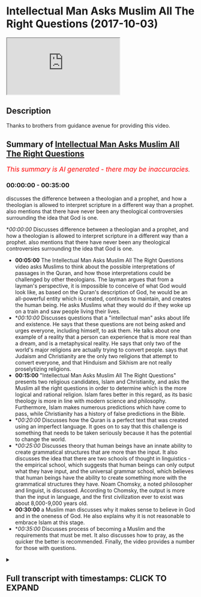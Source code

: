 # Intellectual Man Asks Muslim All The Right Questions (2017-10-03)

<iframe loading='lazy' allow='autoplay' src='https://www.youtube.com/embed/nbbMxzYWP2o'></iframe>

## Description

Thanks to brothers from guidance avenue for providing this video.

## Summary of [Intellectual Man Asks Muslim All The Right Questions](https://www.youtube.com/watch?v=nbbMxzYWP2o)


*<span style="color:red; font-size:125%">This summary is AI generated - there may be inaccuracies</span>. [](/)*

### <a onclick="modifyYTiframeseektime('0')">00:00:00</a> - <a onclick="modifyYTiframeseektime('2100')">00:35:00</a>

 discusses the difference between a theologian and a prophet, and how a theologian is allowed to interpret scripture in a different way than a prophet.  also mentions that there have never been any theological controversies surrounding the idea that God is one.

**<a onclick="modifyYTiframeseektime('0')">00:00:00</a>* Discusses difference between a theologian and a prophet, and how a theologian is allowed to interpret scripture in a different way than a prophet.  also mentions that there have never been any theological controversies surrounding the idea that God is one.
* **<a onclick="modifyYTiframeseektime('300')">00:05:00</a>** The Intellectual Man Asks Muslim All The Right Questions video asks Muslims to think about the possible interpretations of passages in the Quran, and how those interpretations could be challenged by other theologians. The layman argues that from a layman's perspective, it is impossible to conceive of what God would look like, as based on the Quran's description of God, he would be an all-powerful entity which is created, continues to maintain, and creates the human being. He asks Muslims what they would do if they woke up on a train and saw people living their lives.
* **<a onclick="modifyYTiframeseektime('600')">00:10:00</a>* Discusses questions that a "intellectual man" asks about life and existence. He says that these questions are not being asked and urges everyone, including himself, to ask them. He talks about one example of a reality that a person can experience that is more real than a dream, and is a metaphysical reality. He says that only two of the world's major religions are actually trying to convert people. says that Judaism and Christianity are the only two religions that attempt to convert everyone, and that Hinduism and Sikhism are not really proselytizing religions.
* **<a onclick="modifyYTiframeseektime('900')">00:15:00</a>**  "Intellectual Man Asks Muslim All The Right Questions" presents two religious candidates, Islam and Christianity, and asks the Muslim all the right questions in order to determine which is the more logical and rational religion. Islam fares better in this regard, as its basic theology is more in line with modern science and philosophy. Furthermore, Islam makes numerous predictions which have come to pass, while Christianity has a history of false predictions in the Bible.
* **<a onclick="modifyYTiframeseektime('1200')">00:20:00</a>* Discusses how the Quran is a perfect text that was created using an imperfect language. It goes on to say that this challenge is something that needs to be taken seriously because it has the potential to change the world.
* **<a onclick="modifyYTiframeseektime('1500')">00:25:00</a>* Discusses theory that human beings have an innate ability to create grammatical structures that are more than the input. It also discusses the idea that there are two schools of thought in linguistics - the empirical school, which suggests that human beings can only output what they have input, and the universal grammar school, which believes that human beings have the ability to create something more with the grammatical structures they have. Noam Chomsky, a noted philosopher and linguist, is discussed. According to Chomsky, the output is more than the input in language, and the first civilization ever to exist was about 8,000-9,000 years old.
* **<a onclick="modifyYTiframeseektime('1800')">00:30:00</a>**  a Muslim man discusses why it makes sense to believe in God and in the oneness of God. He also explains why it is not reasonable to embrace Islam at this stage.
* **<a onclick="modifyYTiframeseektime('2100')">00:35:00</a>* Discusses process of becoming a Muslim and the requirements that must be met. It also discusses how to pray, as the quicker the better is recommended. Finally, the video provides a number for those with questions.

<details><summary><h2>Full transcript with timestamps: CLICK TO EXPAND</h2></summary>

<a onclick="modifyYTiframeseektime('7')">0:00:07</a> assalamu alaikum warahmatullahi wa but I  
<a onclick="modifyYTiframeseektime('10')">0:00:10</a> care - you're here with your brother  
<a onclick="modifyYTiframeseektime('11')">0:00:11</a> Muhammad oh he here at guidance Avenue  
<a onclick="modifyYTiframeseektime('13')">0:00:13</a> and I am joined today with Sebastian and  
<a onclick="modifyYTiframeseektime('15')">0:00:15</a> have it and I'm gonna leave you to it  
<a onclick="modifyYTiframeseektime('16')">0:00:16</a> guys so the question that I was talking  
<a onclick="modifyYTiframeseektime('20')">0:00:20</a> with my friends earlier yeah unlike the  
<a onclick="modifyYTiframeseektime('22')">0:00:22</a> Bible which has got a lot of different a  
<a onclick="modifyYTiframeseektime('24')">0:00:24</a> lot of different versions to it the  
<a onclick="modifyYTiframeseektime('26')">0:00:26</a> Quran has always had the same text  
<a onclick="modifyYTiframeseektime('27')">0:00:27</a> throughout history so we also along with  
<a onclick="modifyYTiframeseektime('30')">0:00:30</a> that bear in mind we were talking about  
<a onclick="modifyYTiframeseektime('32')">0:00:32</a> if you follow let's say 90% of the  
<a onclick="modifyYTiframeseektime('35')">0:00:35</a> teachers we don't follow 10% does that  
<a onclick="modifyYTiframeseektime('36')">0:00:36</a> qualify you to be good in the eyes of  
<a onclick="modifyYTiframeseektime('38')">0:00:38</a> God so we were asking the question every  
<a onclick="modifyYTiframeseektime('41')">0:00:41</a> single person on the planet has a  
<a onclick="modifyYTiframeseektime('42')">0:00:42</a> different language because even though  
<a onclick="modifyYTiframeseektime('44')">0:00:44</a> you can write something in the same  
<a onclick="modifyYTiframeseektime('45')">0:00:45</a> script there's seven billion different  
<a onclick="modifyYTiframeseektime('47')">0:00:47</a> interpretations of a language so if I  
<a onclick="modifyYTiframeseektime('49')">0:00:49</a> say the word water for example to you it  
<a onclick="modifyYTiframeseektime('51')">0:00:51</a> might mean completely different things  
<a onclick="modifyYTiframeseektime('52')">0:00:52</a> to you let's say if you had a like a  
<a onclick="modifyYTiframeseektime('54')">0:00:54</a> terrible accident in water it means  
<a onclick="modifyYTiframeseektime('55')">0:00:55</a> different thing to you as it does to me  
<a onclick="modifyYTiframeseektime('56')">0:00:56</a> and every single word can be like that  
<a onclick="modifyYTiframeseektime('58')">0:00:58</a> in a language so how is it possible to  
<a onclick="modifyYTiframeseektime('60')">0:01:00</a> follow the exact teachings of the Quran  
<a onclick="modifyYTiframeseektime('62')">0:01:02</a> if every single person has a slightly  
<a onclick="modifyYTiframeseektime('64')">0:01:04</a> different interpretation of it and that  
<a onclick="modifyYTiframeseektime('66')">0:01:06</a> means that every single person is a  
<a onclick="modifyYTiframeseektime('67')">0:01:07</a> slightly different interpretation of  
<a onclick="modifyYTiframeseektime('68')">0:01:08</a> their belief thank you very much is a  
<a onclick="modifyYTiframeseektime('70')">0:01:10</a> brilliant question it's actually a  
<a onclick="modifyYTiframeseektime('71')">0:01:11</a> question that a lot of scholars in many  
<a onclick="modifyYTiframeseektime('74')">0:01:14</a> different fields have actually grappled  
<a onclick="modifyYTiframeseektime('75')">0:01:15</a> with but the good thing about the Quran  
<a onclick="modifyYTiframeseektime('78')">0:01:18</a> is that actually gives us a instruction  
<a onclick="modifyYTiframeseektime('79')">0:01:19</a> manual how to deal with this issue so it  
<a onclick="modifyYTiframeseektime('81')">0:01:21</a> says in chapter 3 verse number 7 well  
<a onclick="modifyYTiframeseektime('83')">0:01:23</a> let the ends are like little min who is  
<a onclick="modifyYTiframeseektime('86')">0:01:26</a> and Amazon who normal Khattab he is the  
<a onclick="modifyYTiframeseektime('89')">0:01:29</a> one who sent down the book with with  
<a onclick="modifyYTiframeseektime('91')">0:01:31</a> basically verses in it  
<a onclick="modifyYTiframeseektime('93')">0:01:33</a> that are foundational verses and these  
<a onclick="modifyYTiframeseektime('96')">0:01:36</a> are the mother of the book of the  
<a onclick="modifyYTiframeseektime('98')">0:01:38</a> foundational verses of the book well  
<a onclick="modifyYTiframeseektime('100')">0:01:40</a> o-haru mutashabihat and other verses  
<a onclick="modifyYTiframeseektime('102')">0:01:42</a> which are ambiguous family dina fuqua  
<a onclick="modifyYTiframeseektime('104')">0:01:44</a> Luba him Zion fat tubby I own a master  
<a onclick="modifyYTiframeseektime('106')">0:01:46</a> Shaba Haman who would've our outfit not  
<a onclick="modifyYTiframeseektime('108')">0:01:48</a> really my alma mater will Allah  
<a onclick="modifyYTiframeseektime('110')">0:01:50</a> basically it says that those who want to  
<a onclick="modifyYTiframeseektime('113')">0:01:53</a> follow their own desire oh the kind of  
<a onclick="modifyYTiframeseektime('115')">0:01:55</a> corruptive  
<a onclick="modifyYTiframeseektime('116')">0:01:56</a> elements or try and create some kind of  
<a onclick="modifyYTiframeseektime('118')">0:01:58</a> confusion and they all follow the  
<a onclick="modifyYTiframeseektime('121')">0:02:01</a> ambiguous verses and create them make  
<a onclick="modifyYTiframeseektime('123')">0:02:03</a> them as kind of foundational so because  
<a onclick="modifyYTiframeseektime('125')">0:02:05</a> they're there they are  
<a onclick="modifyYTiframeseektime('126')">0:02:06</a> open to interpretation so it's clear  
<a onclick="modifyYTiframeseektime('128')">0:02:08</a> that you can have more one  
<a onclick="modifyYTiframeseektime('129')">0:02:09</a> interpretation these individuals will  
<a onclick="modifyYTiframeseektime('132')">0:02:12</a> try and use those verses as if  
<a onclick="modifyYTiframeseektime('133')">0:02:13</a> they are foundational verses so let's  
<a onclick="modifyYTiframeseektime('135')">0:02:15</a> give you some live examples right  
<a onclick="modifyYTiframeseektime('137')">0:02:17</a> in the history of Islam there has never  
<a onclick="modifyYTiframeseektime('139')">0:02:19</a> been a controversy surrounding the fact  
<a onclick="modifyYTiframeseektime('142')">0:02:22</a> that God is one  
<a onclick="modifyYTiframeseektime('142')">0:02:22</a> for example there's never been a  
<a onclick="modifyYTiframeseektime('144')">0:02:24</a> theological controversy surrounding that  
<a onclick="modifyYTiframeseektime('146')">0:02:26</a> and the Quran is very clear call Allahu  
<a onclick="modifyYTiframeseektime('148')">0:02:28</a> Ahad say he's God want the one and only  
<a onclick="modifyYTiframeseektime('150')">0:02:30</a> so there has never been a Muslim who has  
<a onclick="modifyYTiframeseektime('153')">0:02:33</a> ever been who has ever claimed to be a  
<a onclick="modifyYTiframeseektime('155')">0:02:35</a> Muslim that has said that the Quran is  
<a onclick="modifyYTiframeseektime('157')">0:02:37</a> anything that sorry that God is anything  
<a onclick="modifyYTiframeseektime('158')">0:02:38</a> but one God same in chapter 40 in the  
<a onclick="modifyYTiframeseektime('162')">0:02:42</a> final verse of the of that chapter says  
<a onclick="modifyYTiframeseektime('165')">0:02:45</a> Muhammad Rasul Allah that Prophet  
<a onclick="modifyYTiframeseektime('166')">0:02:46</a> Muhammad is the final Messenger of Allah  
<a onclick="modifyYTiframeseektime('168')">0:02:48</a> so there's never been a controversy on  
<a onclick="modifyYTiframeseektime('170')">0:02:50</a> that that makes sense so in a nutshell  
<a onclick="modifyYTiframeseektime('173')">0:02:53</a> how do we kind of navigate from  
<a onclick="modifyYTiframeseektime('175')">0:02:55</a> interpretation and that which is clear  
<a onclick="modifyYTiframeseektime('177')">0:02:57</a> is we look at the foundational verses of  
<a onclick="modifyYTiframeseektime('179')">0:02:59</a> the scripture and we we basically try  
<a onclick="modifyYTiframeseektime('183')">0:03:03</a> and make a theology out of that those  
<a onclick="modifyYTiframeseektime('186')">0:03:06</a> ambiguous verses have to fit into the  
<a onclick="modifyYTiframeseektime('188')">0:03:08</a> context of the foundational verses okay  
<a onclick="modifyYTiframeseektime('192')">0:03:12</a> so it's almost as if there's certain  
<a onclick="modifyYTiframeseektime('194')">0:03:14</a> things that you can you don't need to  
<a onclick="modifyYTiframeseektime('196')">0:03:16</a> argue about because they're very  
<a onclick="modifyYTiframeseektime('197')">0:03:17</a> clear-cut and that you can look at for  
<a onclick="modifyYTiframeseektime('200')">0:03:20</a> instruction on the things that are less  
<a onclick="modifyYTiframeseektime('201')">0:03:21</a> clear okay  
<a onclick="modifyYTiframeseektime('205')">0:03:25</a> I can't think of a better answer that  
<a onclick="modifyYTiframeseektime('207')">0:03:27</a> question that's fantastic thank you so  
<a onclick="modifyYTiframeseektime('214')">0:03:34</a> what else we talked okay so we talked  
<a onclick="modifyYTiframeseektime('215')">0:03:35</a> about was the particular the 41  
<a onclick="modifyYTiframeseektime('219')">0:03:39</a> different theologians so we were talking  
<a onclick="modifyYTiframeseektime('226')">0:03:46</a> about so often obviously after the  
<a onclick="modifyYTiframeseektime('229')">0:03:49</a> prophet there was a different  
<a onclick="modifyYTiframeseektime('231')">0:03:51</a> theologians throughout Islamic history  
<a onclick="modifyYTiframeseektime('234')">0:03:54</a> yeah  
<a onclick="modifyYTiframeseektime('237')">0:03:57</a> yes we're essentially talking about  
<a onclick="modifyYTiframeseektime('239')">0:03:59</a> people who are are not of God but they  
<a onclick="modifyYTiframeseektime('243')">0:04:03</a> are obviously they're religious and  
<a onclick="modifyYTiframeseektime('244')">0:04:04</a> they've interpreted it so what I asked  
<a onclick="modifyYTiframeseektime('247')">0:04:07</a> was God is perfect right and do we  
<a onclick="modifyYTiframeseektime('251')">0:04:11</a> believe that human beings are perfect  
<a onclick="modifyYTiframeseektime('254')">0:04:14</a> right so yeah other human beings aren't  
<a onclick="modifyYTiframeseektime('266')">0:04:26</a> perfect and that means that logically  
<a onclick="modifyYTiframeseektime('268')">0:04:28</a> anything that comes from these human  
<a onclick="modifyYTiframeseektime('269')">0:04:29</a> beings also cannot be perfect including  
<a onclick="modifyYTiframeseektime('272')">0:04:32</a> any religious interpretations or  
<a onclick="modifyYTiframeseektime('273')">0:04:33</a> arguments everything from you know  
<a onclick="modifyYTiframeseektime('275')">0:04:35</a> straight theology to jurisprudence so  
<a onclick="modifyYTiframeseektime('278')">0:04:38</a> the question that I have is when you're  
<a onclick="modifyYTiframeseektime('280')">0:04:40</a> not following the hadith or the Koran or  
<a onclick="modifyYTiframeseektime('283')">0:04:43</a> any other or the Word of God or a  
<a onclick="modifyYTiframeseektime('286')">0:04:46</a> prophet for example when it's a  
<a onclick="modifyYTiframeseektime('287')">0:04:47</a> theologian you are allowed to interpret  
<a onclick="modifyYTiframeseektime('291')">0:04:51</a> is that would that be correct so you can  
<a onclick="modifyYTiframeseektime('292')">0:04:52</a> take it you can argue with the  
<a onclick="modifyYTiframeseektime('294')">0:04:54</a> theologian not in the same way that you  
<a onclick="modifyYTiframeseektime('295')">0:04:55</a> would argue with the world of the Quran  
<a onclick="modifyYTiframeseektime('297')">0:04:57</a> yeah exactly so if the erosions  
<a onclick="modifyYTiframeseektime('300')">0:05:00</a> verdict so to speak is not binding on  
<a onclick="modifyYTiframeseektime('302')">0:05:02</a> every individual so you're you're you're  
<a onclick="modifyYTiframeseektime('305')">0:05:05</a> open to kind of challenge the theologian  
<a onclick="modifyYTiframeseektime('307')">0:05:07</a> and ask them why they've come to that  
<a onclick="modifyYTiframeseektime('309')">0:05:09</a> conclusion  
<a onclick="modifyYTiframeseektime('309')">0:05:09</a> because they could have very well  
<a onclick="modifyYTiframeseektime('311')">0:05:11</a> interpreted the the text of the Quran in  
<a onclick="modifyYTiframeseektime('313')">0:05:13</a> the incorrect way so from that  
<a onclick="modifyYTiframeseektime('315')">0:05:15</a> perspective that's where we have  
<a onclick="modifyYTiframeseektime('316')">0:05:16</a> discussion but what from from like a  
<a onclick="modifyYTiframeseektime('318')">0:05:18</a> layman's perspective or someone who's  
<a onclick="modifyYTiframeseektime('320')">0:05:20</a> new to Islam really the way this was  
<a onclick="modifyYTiframeseektime('322')">0:05:22</a> kind of actualize in reality is you  
<a onclick="modifyYTiframeseektime('324')">0:05:24</a> would you would follow that which you  
<a onclick="modifyYTiframeseektime('327')">0:05:27</a> feel is most correct yeah and you would  
<a onclick="modifyYTiframeseektime('329')">0:05:29</a> not be judged for that which you get  
<a onclick="modifyYTiframeseektime('331')">0:05:31</a> wrong because at the end of the day you  
<a onclick="modifyYTiframeseektime('334')">0:05:34</a> have a limited ability to do things in  
<a onclick="modifyYTiframeseektime('337')">0:05:37</a> this world so it's not the if you are  
<a onclick="modifyYTiframeseektime('339')">0:05:39</a> not able to get the correct  
<a onclick="modifyYTiframeseektime('340')">0:05:40</a> interpretation on every single let's say  
<a onclick="modifyYTiframeseektime('343')">0:05:43</a> jurisprudent situation it doesn't mean  
<a onclick="modifyYTiframeseektime('346')">0:05:46</a> to say that now you're going to be  
<a onclick="modifyYTiframeseektime('347')">0:05:47</a> punished for that because that would be  
<a onclick="modifyYTiframeseektime('348')">0:05:48</a> an unfair thing to do and that's why I  
<a onclick="modifyYTiframeseektime('350')">0:05:50</a> got this as you could say an accent in  
<a onclick="modifyYTiframeseektime('353')">0:05:53</a> Islam like you can live Allah who and  
<a onclick="modifyYTiframeseektime('355')">0:05:55</a> I've sent Laos I like God does not  
<a onclick="modifyYTiframeseektime('356')">0:05:56</a> overburden a soul with more than it can  
<a onclick="modifyYTiframeseektime('358')">0:05:58</a> handle you see what I mean but if I were  
<a onclick="modifyYTiframeseektime('362')">0:06:02</a> to ask you now I mean would you accept I  
<a onclick="modifyYTiframeseektime('364')">0:06:04</a> mean what's your position on on God  
<a onclick="modifyYTiframeseektime('366')">0:06:06</a> would you accept that there was a God  
<a onclick="modifyYTiframeseektime('368')">0:06:08</a> actually that created the universe and  
<a onclick="modifyYTiframeseektime('370')">0:06:10</a> is maintaining the universe  
<a onclick="modifyYTiframeseektime('371')">0:06:11</a> or this idea of an entity that's  
<a onclick="modifyYTiframeseektime('373')">0:06:13</a> creating and maintaining the universe  
<a onclick="modifyYTiframeseektime('375')">0:06:15</a> fashioning everything that has been  
<a onclick="modifyYTiframeseektime('376')">0:06:16</a> created etc etcetera you on the side of  
<a onclick="modifyYTiframeseektime('380')">0:06:20</a> there would have to be a creator I  
<a onclick="modifyYTiframeseektime('382')">0:06:22</a> wasn't raised like that it's just the  
<a onclick="modifyYTiframeseektime('384')">0:06:24</a> kind of conclusion to reach I'm not sure  
<a onclick="modifyYTiframeseektime('385')">0:06:25</a> there would be a guy with a beard in the  
<a onclick="modifyYTiframeseektime('386')">0:06:26</a> sky like a painting yeah of course I  
<a onclick="modifyYTiframeseektime('388')">0:06:28</a> would agree with that I mean I don't  
<a onclick="modifyYTiframeseektime('389')">0:06:29</a> think it would be a guy I mean from an  
<a onclick="modifyYTiframeseektime('391')">0:06:31</a> Islamic perspective the Quran says led  
<a onclick="modifyYTiframeseektime('394')">0:06:34</a> to a little absurd or you'll do a  
<a onclick="modifyYTiframeseektime('396')">0:06:36</a> collapse our that vision cannot  
<a onclick="modifyYTiframeseektime('398')">0:06:38</a> encapsulate God and he encapsulates all  
<a onclick="modifyYTiframeseektime('401')">0:06:41</a> vision and it says in chapter 42 verse  
<a onclick="modifyYTiframeseektime('404')">0:06:44</a> number 11 that LASIK admittedly he shake  
<a onclick="modifyYTiframeseektime('406')">0:06:46</a> a horse mei-hua see of that there's  
<a onclick="modifyYTiframeseektime('408')">0:06:48</a> nothing like him at all and he is the  
<a onclick="modifyYTiframeseektime('410')">0:06:50</a> all-seeing all hearing so in other words  
<a onclick="modifyYTiframeseektime('412')">0:06:52</a> any image that we've gotten from let's  
<a onclick="modifyYTiframeseektime('414')">0:06:54</a> say the Western media or any other media  
<a onclick="modifyYTiframeseektime('416')">0:06:56</a> or any image generally speaking that we  
<a onclick="modifyYTiframeseektime('419')">0:06:59</a> got from what what constitutes God would  
<a onclick="modifyYTiframeseektime('422')">0:07:02</a> not be a correct image and if you can  
<a onclick="modifyYTiframeseektime('423')">0:07:03</a> imagine including your imagination so  
<a onclick="modifyYTiframeseektime('426')">0:07:06</a> you can't actually conceive of what God  
<a onclick="modifyYTiframeseektime('427')">0:07:07</a> would physically look like because it's  
<a onclick="modifyYTiframeseektime('428')">0:07:08</a> me yes exactly it's not it's not  
<a onclick="modifyYTiframeseektime('430')">0:07:10</a> possible to conceive what God looks like  
<a onclick="modifyYTiframeseektime('432')">0:07:12</a> based on those verses unless of the  
<a onclick="modifyYTiframeseektime('435')">0:07:15</a> recoil absolute the club star that  
<a onclick="modifyYTiframeseektime('437')">0:07:17</a> vision cannot encapsulate him but he  
<a onclick="modifyYTiframeseektime('439')">0:07:19</a> encapsulate all vision there and the  
<a onclick="modifyYTiframeseektime('442')">0:07:22</a> same thing  
<a onclick="modifyYTiframeseektime('443')">0:07:23</a> LASIK chemistry he shakes so our  
<a onclick="modifyYTiframeseektime('445')">0:07:25</a> perception of God or our idea of God is  
<a onclick="modifyYTiframeseektime('447')">0:07:27</a> not an ant is not a God which has has  
<a onclick="modifyYTiframeseektime('450')">0:07:30</a> basically been made into a human being  
<a onclick="modifyYTiframeseektime('452')">0:07:32</a> or any kind of creation so this is  
<a onclick="modifyYTiframeseektime('455')">0:07:35</a> called anthropomorphism so we don't be  
<a onclick="modifyYTiframeseektime('457')">0:07:37</a> believe in anthropomorphize to God  
<a onclick="modifyYTiframeseektime('459')">0:07:39</a> we don't believe it in a Jesus type God  
<a onclick="modifyYTiframeseektime('461')">0:07:41</a> we would say that Jesus Christ is a  
<a onclick="modifyYTiframeseektime('463')">0:07:43</a> human being right and you'll be it's  
<a onclick="modifyYTiframeseektime('467')">0:07:47</a> interesting to find that throughout  
<a onclick="modifyYTiframeseektime('468')">0:07:48</a> history you'll find that there has been  
<a onclick="modifyYTiframeseektime('470')">0:07:50</a> anthropomorphised  
<a onclick="modifyYTiframeseektime('471')">0:07:51</a> versions of God from Hercules to Zeus to  
<a onclick="modifyYTiframeseektime('474')">0:07:54</a> Jesus all of them have something in  
<a onclick="modifyYTiframeseektime('476')">0:07:56</a> common  
<a onclick="modifyYTiframeseektime('476')">0:07:56</a> in the case of Hercules and Jesus is  
<a onclick="modifyYTiframeseektime('479')">0:07:59</a> that there was son of God or there are  
<a onclick="modifyYTiframeseektime('481')">0:08:01</a> son of a higher God and obviously God  
<a onclick="modifyYTiframeseektime('483')">0:08:03</a> themselves in a sense in the case of  
<a onclick="modifyYTiframeseektime('485')">0:08:05</a> Jesus I mean once again they're all  
<a onclick="modifyYTiframeseektime('488')">0:08:08</a> anthropomorphized or you say that our  
<a onclick="modifyYTiframeseektime('490')">0:08:10</a> conception of God is a non  
<a onclick="modifyYTiframeseektime('492')">0:08:12</a> anthropomorphize God that which cannot  
<a onclick="modifyYTiframeseektime('496')">0:08:16</a> reach human being in terms of  
<a onclick="modifyYTiframeseektime('497')">0:08:17</a> imagination and so from that perspective  
<a onclick="modifyYTiframeseektime('500')">0:08:20</a> we will say that God you cannot imagine  
<a onclick="modifyYTiframeseektime('503')">0:08:23</a> God anything you can imagine is not  
<a onclick="modifyYTiframeseektime('507')">0:08:27</a> there's no there's no way you could get  
<a onclick="modifyYTiframeseektime('509')">0:08:29</a> rounded or like you're not imagining it  
<a onclick="modifyYTiframeseektime('510')">0:08:30</a> right it we just lack the if you like  
<a onclick="modifyYTiframeseektime('512')">0:08:32</a> the processing power of the abilities to  
<a onclick="modifyYTiframeseektime('514')">0:08:34</a> do in the first place exactly exactly so  
<a onclick="modifyYTiframeseektime('516')">0:08:36</a> that's one thing so we can't we can't we  
<a onclick="modifyYTiframeseektime('520')">0:08:40</a> can't imagine god that's one thing God  
<a onclick="modifyYTiframeseektime('523')">0:08:43</a> is all-powerful our conception of God is  
<a onclick="modifyYTiframeseektime('525')">0:08:45</a> as follows God is an all-powerful entity  
<a onclick="modifyYTiframeseektime('526')">0:08:46</a> which is created all that exists  
<a onclick="modifyYTiframeseektime('528')">0:08:48</a> continues to maintain it and creates the  
<a onclick="modifyYTiframeseektime('531')">0:08:51</a> human being allowed him to basically  
<a onclick="modifyYTiframeseektime('535')">0:08:55</a> exist let me ask you guys a question I  
<a onclick="modifyYTiframeseektime('537')">0:08:57</a> mean let's open this up a little bit  
<a onclick="modifyYTiframeseektime('539')">0:08:59</a> never ask I was thinking about this I  
<a onclick="modifyYTiframeseektime('541')">0:09:01</a> tried this with a little bit of with  
<a onclick="modifyYTiframeseektime('543')">0:09:03</a> some people before but let me try it  
<a onclick="modifyYTiframeseektime('544')">0:09:04</a> again yeah I want you to imagine the  
<a onclick="modifyYTiframeseektime('548')">0:09:08</a> following Sebastian okay  
<a onclick="modifyYTiframeseektime('550')">0:09:10</a> imagine when you go to sleep yeah you  
<a onclick="modifyYTiframeseektime('554')">0:09:14</a> wake up in your bed isn't it I wake up I  
<a onclick="modifyYTiframeseektime('557')">0:09:17</a> go to sleep I wake up in my bed where I  
<a onclick="modifyYTiframeseektime('559')">0:09:19</a> slept initially but I want you to  
<a onclick="modifyYTiframeseektime('562')">0:09:22</a> imagine the following example okay I  
<a onclick="modifyYTiframeseektime('564')">0:09:24</a> want you to imagine that you go to sleep  
<a onclick="modifyYTiframeseektime('567')">0:09:27</a> wherever you go to sleep and you wake up  
<a onclick="modifyYTiframeseektime('570')">0:09:30</a> and you find yourself in a in a train on  
<a onclick="modifyYTiframeseektime('572')">0:09:32</a> a train yeah  
<a onclick="modifyYTiframeseektime('574')">0:09:34</a> now I want you to ask answer the  
<a onclick="modifyYTiframeseektime('576')">0:09:36</a> following question what would you ask  
<a onclick="modifyYTiframeseektime('578')">0:09:38</a> what's the first thing you'd ask  
<a onclick="modifyYTiframeseektime('579')">0:09:39</a> yourself how did I get here how did I  
<a onclick="modifyYTiframeseektime('582')">0:09:42</a> get here what else would you ask who put  
<a onclick="modifyYTiframeseektime('583')">0:09:43</a> me here who put you here what else would  
<a onclick="modifyYTiframeseektime('585')">0:09:45</a> you ask where's the train going okay  
<a onclick="modifyYTiframeseektime('589')">0:09:49</a> thank you very much now let me say  
<a onclick="modifyYTiframeseektime('590')">0:09:50</a> something right what would you do if you  
<a onclick="modifyYTiframeseektime('595')">0:09:55</a> woke up on the train and you saw people  
<a onclick="modifyYTiframeseektime('598')">0:09:58</a> you know just living life and you just  
<a onclick="modifyYTiframeseektime('600')">0:10:00</a> started doing what they do and you had  
<a onclick="modifyYTiframeseektime('603')">0:10:03</a> these questions that you want to tell  
<a onclick="modifyYTiframeseektime('605')">0:10:05</a> how did I get here where all these  
<a onclick="modifyYTiframeseektime('606')">0:10:06</a> things but you just suppress them what  
<a onclick="modifyYTiframeseektime('607')">0:10:07</a> would you say what person who suppresses  
<a onclick="modifyYTiframeseektime('608')">0:10:08</a> these questions I'd say they become  
<a onclick="modifyYTiframeseektime('610')">0:10:10</a> unhappy at some point they won't be able  
<a onclick="modifyYTiframeseektime('611')">0:10:11</a> to suppress it any longer that's a good  
<a onclick="modifyYTiframeseektime('613')">0:10:13</a> point would you also say that that  
<a onclick="modifyYTiframeseektime('615')">0:10:15</a> person is critical or uncritical in  
<a onclick="modifyYTiframeseektime('617')">0:10:17</a> their being and the existential being  
<a onclick="modifyYTiframeseektime('619')">0:10:19</a> completely uncritical uncritical is it  
<a onclick="modifyYTiframeseektime('622')">0:10:22</a> justified to be on critical in that way  
<a onclick="modifyYTiframeseektime('624')">0:10:24</a> okay and the parable of the train is the  
<a onclick="modifyYTiframeseektime('627')">0:10:27</a> parable of life  
<a onclick="modifyYTiframeseektime('629')">0:10:29</a> we woke up to a life we woke up to a  
<a onclick="modifyYTiframeseektime('632')">0:10:32</a> being here in this world but we see now  
<a onclick="modifyYTiframeseektime('635')">0:10:35</a> the Western not not to be to kind of  
<a onclick="modifyYTiframeseektime('638')">0:10:38</a> knock Western culture but I'm just  
<a onclick="modifyYTiframeseektime('640')">0:10:40</a> saying that it's promoted nowadays that  
<a onclick="modifyYTiframeseektime('643')">0:10:43</a> we should really think about these  
<a onclick="modifyYTiframeseektime('644')">0:10:44</a> ultimate questions we're on the train of  
<a onclick="modifyYTiframeseektime('646')">0:10:46</a> life we don't know whether that we know  
<a onclick="modifyYTiframeseektime('649')">0:10:49</a> one thing we're gonna die we're on the  
<a onclick="modifyYTiframeseektime('650')">0:10:50</a> train of life we woke up and we're  
<a onclick="modifyYTiframeseektime('653')">0:10:53</a> distracted by everything around us but  
<a onclick="modifyYTiframeseektime('655')">0:10:55</a> the questions which are most fundamental  
<a onclick="modifyYTiframeseektime('657')">0:10:57</a> to exist exist enchi being how did I get  
<a onclick="modifyYTiframeseektime('660')">0:11:00</a> here where am I going Who am I where am  
<a onclick="modifyYTiframeseektime('661')">0:11:01</a> I all of these questions that you asked  
<a onclick="modifyYTiframeseektime('663')">0:11:03</a> yourself these questions are not being  
<a onclick="modifyYTiframeseektime('665')">0:11:05</a> asked and I urge everyone including  
<a onclick="modifyYTiframeseektime('668')">0:11:08</a> yourself to ask these questions so if I  
<a onclick="modifyYTiframeseektime('670')">0:11:10</a> ask you how did I get here that question  
<a onclick="modifyYTiframeseektime('672')">0:11:12</a> if we apply it to the context of  
<a onclick="modifyYTiframeseektime('675')">0:11:15</a> speakers corner London not just weakest  
<a onclick="modifyYTiframeseektime('677')">0:11:17</a> corner London let's just say to the  
<a onclick="modifyYTiframeseektime('679')">0:11:19</a> world that we live in how did you get  
<a onclick="modifyYTiframeseektime('682')">0:11:22</a> the atheistic responses you got here in  
<a onclick="modifyYTiframeseektime('686')">0:11:26</a> a way which we can't really understand  
<a onclick="modifyYTiframeseektime('687')">0:11:27</a> it could be the multiverse it could be  
<a onclick="modifyYTiframeseektime('689')">0:11:29</a> that nothing created something it could  
<a onclick="modifyYTiframeseektime('691')">0:11:31</a> be like Krauss actually says a universe  
<a onclick="modifyYTiframeseektime('694')">0:11:34</a> from nothing that's just for me it's an  
<a onclick="modifyYTiframeseektime('697')">0:11:37</a> unsatisfactory response how did we get  
<a onclick="modifyYTiframeseektime('701')">0:11:41</a> here  
<a onclick="modifyYTiframeseektime('702')">0:11:42</a> well you know don't worry about it too  
<a onclick="modifyYTiframeseektime('704')">0:11:44</a> much don't think about it you know what  
<a onclick="modifyYTiframeseektime('706')">0:11:46</a> are we doing here  
<a onclick="modifyYTiframeseektime('707')">0:11:47</a> you make your own purpose my friend no I  
<a onclick="modifyYTiframeseektime('709')">0:11:49</a> mean it doesn't seem that logical does  
<a onclick="modifyYTiframeseektime('712')">0:11:52</a> it it doesn't follow if you are under  
<a onclick="modifyYTiframeseektime('714')">0:11:54</a> train you would not accept that  
<a onclick="modifyYTiframeseektime('716')">0:11:56</a> particular logic so I will ask you the  
<a onclick="modifyYTiframeseektime('717')">0:11:57</a> question what makes the best does it  
<a onclick="modifyYTiframeseektime('721')">0:12:01</a> make sense to say does it make sense to  
<a onclick="modifyYTiframeseektime('722')">0:12:02</a> say how did you get here you are created  
<a onclick="modifyYTiframeseektime('725')">0:12:05</a> by an all-knowing entity what are you  
<a onclick="modifyYTiframeseektime('728')">0:12:08</a> doing here that all-knowing entity has  
<a onclick="modifyYTiframeseektime('730')">0:12:10</a> assigned and fixed a purpose for you and  
<a onclick="modifyYTiframeseektime('733')">0:12:13</a> where are you going you're gonna die and  
<a onclick="modifyYTiframeseektime('736')">0:12:16</a> there is something that's gonna happen  
<a onclick="modifyYTiframeseektime('738')">0:12:18</a> off to death let me tell you something  
<a onclick="modifyYTiframeseektime('741')">0:12:21</a> you know the human experience a lot of  
<a onclick="modifyYTiframeseektime('744')">0:12:24</a> people say well how can you prove that  
<a onclick="modifyYTiframeseektime('745')">0:12:25</a> it's gonna be something that happens  
<a onclick="modifyYTiframeseektime('746')">0:12:26</a> after death all we can know is that  
<a onclick="modifyYTiframeseektime('748')">0:12:28</a> which we can empirically justify  
<a onclick="modifyYTiframeseektime('751')">0:12:31</a> I say I disagree with that when we go to  
<a onclick="modifyYTiframeseektime('754')">0:12:34</a> sleep and we close our eyes and we dream  
<a onclick="modifyYTiframeseektime('758')">0:12:38</a> yeah dreaming is a it's an experience  
<a onclick="modifyYTiframeseektime('762')">0:12:42</a> that most human beings have experienced  
<a onclick="modifyYTiframeseektime('764')">0:12:44</a> which has no sensual reaction you don't  
<a onclick="modifyYTiframeseektime('767')">0:12:47</a> open your eyes but you still see you  
<a onclick="modifyYTiframeseektime('770')">0:12:50</a> don't need to try and hear someone  
<a onclick="modifyYTiframeseektime('772')">0:12:52</a> physically saying that but you still  
<a onclick="modifyYTiframeseektime('773')">0:12:53</a> here dreaming and this is why Freud by  
<a onclick="modifyYTiframeseektime('776')">0:12:56</a> the way he wrote a book on dreaming it's  
<a onclick="modifyYTiframeseektime('778')">0:12:58</a> a really interesting human experience  
<a onclick="modifyYTiframeseektime('780')">0:13:00</a> the human experience has shown us when  
<a onclick="modifyYTiframeseektime('783')">0:13:03</a> we are in the state of unconsciousness  
<a onclick="modifyYTiframeseektime('785')">0:13:05</a> we can still have realities and dreaming  
<a onclick="modifyYTiframeseektime('789')">0:13:09</a> is an ample example of that reality what  
<a onclick="modifyYTiframeseektime('792')">0:13:12</a> we're saying is this when you lose  
<a onclick="modifyYTiframeseektime('793')">0:13:13</a> overall consciousness when you're dead  
<a onclick="modifyYTiframeseektime('796')">0:13:16</a> and everyone will die  
<a onclick="modifyYTiframeseektime('798')">0:13:18</a> yeah when you lose overall consciousness  
<a onclick="modifyYTiframeseektime('801')">0:13:21</a> it won't be the case that things will  
<a onclick="modifyYTiframeseektime('803')">0:13:23</a> stop we say that there will be a reality  
<a onclick="modifyYTiframeseektime('806')">0:13:26</a> that you will then experience just like  
<a onclick="modifyYTiframeseektime('809')">0:13:29</a> a dream but it's more real than a dream  
<a onclick="modifyYTiframeseektime('811')">0:13:31</a> and will be more prolonged than just a  
<a onclick="modifyYTiframeseektime('813')">0:13:33</a> dream and that reality will be a  
<a onclick="modifyYTiframeseektime('815')">0:13:35</a> metaphysical reality that the entity  
<a onclick="modifyYTiframeseektime('819')">0:13:39</a> that we discussed before that created  
<a onclick="modifyYTiframeseektime('821')">0:13:41</a> you will assign for you will create for  
<a onclick="modifyYTiframeseektime('823')">0:13:43</a> you will allow for you to have and this  
<a onclick="modifyYTiframeseektime('825')">0:13:45</a> is the whole idea of the Day of Judgment  
<a onclick="modifyYTiframeseektime('827')">0:13:47</a> heaven hell all of that is there I'm not  
<a onclick="modifyYTiframeseektime('829')">0:13:49</a> saying these things are dreams I'm  
<a onclick="modifyYTiframeseektime('830')">0:13:50</a> saying these things are realities but  
<a onclick="modifyYTiframeseektime('834')">0:13:54</a> those realities don't depend upon the  
<a onclick="modifyYTiframeseektime('837')">0:13:57</a> existential five senses being of a human  
<a onclick="modifyYTiframeseektime('841')">0:14:01</a> being and five senses these things they  
<a onclick="modifyYTiframeseektime('843')">0:14:03</a> can be rearranged so here does it make  
<a onclick="modifyYTiframeseektime('845')">0:14:05</a> sense for us to say today that the  
<a onclick="modifyYTiframeseektime('849')">0:14:09</a> reason why you here is because you were  
<a onclick="modifyYTiframeseektime('850')">0:14:10</a> created what you're doing here is that  
<a onclick="modifyYTiframeseektime('853')">0:14:13</a> you have a purpose and your purpose is  
<a onclick="modifyYTiframeseektime('856')">0:14:16</a> going to super is gonna extend to your  
<a onclick="modifyYTiframeseektime('860')">0:14:20</a> after death experience does that make  
<a onclick="modifyYTiframeseektime('862')">0:14:22</a> sense  
<a onclick="modifyYTiframeseektime('863')">0:14:23</a> and does it make sense now look I say  
<a onclick="modifyYTiframeseektime('867')">0:14:27</a> for example I'm an unbiased individual  
<a onclick="modifyYTiframeseektime('869')">0:14:29</a> yeah I want to find out which is the  
<a onclick="modifyYTiframeseektime('871')">0:14:31</a> correct religion there are six major  
<a onclick="modifyYTiframeseektime('872')">0:14:32</a> world religions honestly yeah I just  
<a onclick="modifyYTiframeseektime('874')">0:14:34</a> want to find out which one is this is  
<a onclick="modifyYTiframeseektime('875')">0:14:35</a> truth everyone is claiming to be dr I  
<a onclick="modifyYTiframeseektime('878')">0:14:38</a> swear to God  
<a onclick="modifyYTiframeseektime('880')">0:14:40</a> it doesn't take that long to find out  
<a onclick="modifyYTiframeseektime('882')">0:14:42</a> the answer you know why  
<a onclick="modifyYTiframeseektime('883')">0:14:43</a> of the six major world religions only  
<a onclick="modifyYTiframeseektime('886')">0:14:46</a> two are proselytizing only two only one  
<a onclick="modifyYTiframeseektime('889')">0:14:49</a> only two religions actually attempt to  
<a onclick="modifyYTiframeseektime('892')">0:14:52</a> have you as wherever they are and that's  
<a onclick="modifyYTiframeseektime('894')">0:14:54</a> Christianity and Islam Judaism is not a  
<a onclick="modifyYTiframeseektime('896')">0:14:56</a> personal ties in religion Hinduism is  
<a onclick="modifyYTiframeseektime('898')">0:14:58</a> not really a proselytizing religion  
<a onclick="modifyYTiframeseektime('899')">0:14:59</a> Sikhism is not really a personal science  
<a onclick="modifyYTiframeseektime('900')">0:15:00</a> religion and they're all regional  
<a onclick="modifyYTiframeseektime('902')">0:15:02</a> religions yeah and they're all religions  
<a onclick="modifyYTiframeseektime('904')">0:15:04</a> which have backgrounds in some kind of  
<a onclick="modifyYTiframeseektime('907')">0:15:07</a> let's just say some mythology and  
<a onclick="modifyYTiframeseektime('909')">0:15:09</a> sometimes they'll be open about it like  
<a onclick="modifyYTiframeseektime('910')">0:15:10</a> Hindus are very open about their  
<a onclick="modifyYTiframeseektime('912')">0:15:12</a> mythology and the mythology is very  
<a onclick="modifyYTiframeseektime('916')">0:15:16</a> similar to Greek mythology to be honest  
<a onclick="modifyYTiframeseektime('917')">0:15:17</a> with you yeah so here we have two  
<a onclick="modifyYTiframeseektime('920')">0:15:20</a> candidates Islam and Christianity for me  
<a onclick="modifyYTiframeseektime('923')">0:15:23</a> to narrow the gap all I have to do is  
<a onclick="modifyYTiframeseektime('926')">0:15:26</a> look at the basic theology forget about  
<a onclick="modifyYTiframeseektime('927')">0:15:27</a> everything else just look at the basic  
<a onclick="modifyYTiframeseektime('929')">0:15:29</a> theology if I want to look at the basic  
<a onclick="modifyYTiframeseektime('931')">0:15:31</a> theology of Christianity and Islam I see  
<a onclick="modifyYTiframeseektime('933')">0:15:33</a> that Christianity is a religion which  
<a onclick="modifyYTiframeseektime('934')">0:15:34</a> which talks about the Trinity three and  
<a onclick="modifyYTiframeseektime('936')">0:15:36</a> one and one and three that Jesus is God  
<a onclick="modifyYTiframeseektime('938')">0:15:38</a> that the Holy Spirit is God the Father  
<a onclick="modifyYTiframeseektime('940')">0:15:40</a> has got all three are one I would argue  
<a onclick="modifyYTiframeseektime('942')">0:15:42</a> that this is a fundamentally flawed  
<a onclick="modifyYTiframeseektime('944')">0:15:44</a> theology and the idea that God is one is  
<a onclick="modifyYTiframeseektime('948')">0:15:48</a> only really pleasant present in its  
<a onclick="modifyYTiframeseektime('951')">0:15:51</a> purest and truest form in this most  
<a onclick="modifyYTiframeseektime('953')">0:15:53</a> logical form in the religion of Islam  
<a onclick="modifyYTiframeseektime('955')">0:15:55</a> based on that logic if we accept the  
<a onclick="modifyYTiframeseektime('958')">0:15:58</a> premise of revelation through human  
<a onclick="modifyYTiframeseektime('959')">0:15:59</a> beings it does make sense that God is  
<a onclick="modifyYTiframeseektime('962')">0:16:02</a> one and that there were a long line of  
<a onclick="modifyYTiframeseektime('964')">0:16:04</a> prophets which is the Islamic narrative  
<a onclick="modifyYTiframeseektime('966')">0:16:06</a> there were a long line of prophets sign  
<a onclick="modifyYTiframeseektime('968')">0:16:08</a> with Adam up until the final point which  
<a onclick="modifyYTiframeseektime('970')">0:16:10</a> we call Muhammad all of which testified  
<a onclick="modifyYTiframeseektime('973')">0:16:13</a> that there's only one God worthy of  
<a onclick="modifyYTiframeseektime('974')">0:16:14</a> worship does that make sense so here  
<a onclick="modifyYTiframeseektime('978')">0:16:18</a> does it make sense or would you accept  
<a onclick="modifyYTiframeseektime('980')">0:16:20</a> that Islam therefore is from a  
<a onclick="modifyYTiframeseektime('983')">0:16:23</a> theological or philosophical perspective  
<a onclick="modifyYTiframeseektime('985')">0:16:25</a> the most rational recourse I mean you've  
<a onclick="modifyYTiframeseektime('988')">0:16:28</a> given me one example I would yeah I  
<a onclick="modifyYTiframeseektime('990')">0:16:30</a> agree with you on our I think the Holy  
<a onclick="modifyYTiframeseektime('992')">0:16:32</a> Trinity thing is very strange about the  
<a onclick="modifyYTiframeseektime('993')">0:16:33</a> Catholic Church admits it themselves  
<a onclick="modifyYTiframeseektime('995')">0:16:35</a> yeah and as you've mentioned before  
<a onclick="modifyYTiframeseektime('996')">0:16:36</a> another example is in terms of preserved  
<a onclick="modifyYTiframeseektime('998')">0:16:38</a> texts aslam has the only preserved text  
<a onclick="modifyYTiframeseektime('1001')">0:16:41</a> let me tell you something I'll defy  
<a onclick="modifyYTiframeseektime('1002')">0:16:42</a> anyone and by the way I'm here every  
<a onclick="modifyYTiframeseektime('1005')">0:16:45</a> week you know I'm here every week and  
<a onclick="modifyYTiframeseektime('1006')">0:16:46</a> people can always challenge me on this  
<a onclick="modifyYTiframeseektime('1009')">0:16:49</a> I say the following I say that Islam is  
<a onclick="modifyYTiframeseektime('1011')">0:16:51</a> the only religion where there has not  
<a onclick="modifyYTiframeseektime('1014')">0:16:54</a> been a controversy among Muslim  
<a onclick="modifyYTiframeseektime('1017')">0:16:57</a> theologians on the truthfulness or on  
<a onclick="modifyYTiframeseektime('1020')">0:17:00</a> the preservation of the Koran everyone  
<a onclick="modifyYTiframeseektime('1023')">0:17:03</a> attests that that the Quran that they  
<a onclick="modifyYTiframeseektime('1025')">0:17:05</a> have is the Koran that we have so now in  
<a onclick="modifyYTiframeseektime('1028')">0:17:08</a> other words is no controversy in the  
<a onclick="modifyYTiframeseektime('1029')">0:17:09</a> Quran the only religion which has a  
<a onclick="modifyYTiframeseektime('1031')">0:17:11</a> logical theology the only religion which  
<a onclick="modifyYTiframeseektime('1033')">0:17:13</a> has a preserved text the only religion  
<a onclick="modifyYTiframeseektime('1035')">0:17:15</a> which makes a series of predictions all  
<a onclick="modifyYTiframeseektime('1038')">0:17:18</a> of which actualize you know the Quran  
<a onclick="modifyYTiframeseektime('1041')">0:17:21</a> makes a series of predictions about  
<a onclick="modifyYTiframeseektime('1044')">0:17:24</a> empires I'm not sure if you've heard of  
<a onclick="modifyYTiframeseektime('1046')">0:17:26</a> this for example the Roman Empire in the  
<a onclick="modifyYTiframeseektime('1047')">0:17:27</a> Persian Empire we're in a war and the  
<a onclick="modifyYTiframeseektime('1049')">0:17:29</a> comics are shockingly precise prediction  
<a onclick="modifyYTiframeseektime('1052')">0:17:32</a> that in three to nine years the Roman  
<a onclick="modifyYTiframeseektime('1054')">0:17:34</a> Empire will defeat the defeat the  
<a onclick="modifyYTiframeseektime('1055')">0:17:35</a> Persian Empire in a nearby closed land  
<a onclick="modifyYTiframeseektime('1057')">0:17:37</a> the Prophet makes predictions about the  
<a onclick="modifyYTiframeseektime('1060')">0:17:40</a> future about where Islam will spread he  
<a onclick="modifyYTiframeseektime('1062')">0:17:42</a> tells us Islamic spread to Egypt he  
<a onclick="modifyYTiframeseektime('1064')">0:17:44</a> tells Islam was spread to Syria to  
<a onclick="modifyYTiframeseektime('1066')">0:17:46</a> Jordan to Yemen to India to Pakistan to  
<a onclick="modifyYTiframeseektime('1070')">0:17:50</a> all of the places where we find Islam  
<a onclick="modifyYTiframeseektime('1071')">0:17:51</a> there has been a prediction from the  
<a onclick="modifyYTiframeseektime('1074')">0:17:54</a> Prophet or in the Koran that Islam was  
<a onclick="modifyYTiframeseektime('1076')">0:17:56</a> spread in these places the Quran makes a  
<a onclick="modifyYTiframeseektime('1079')">0:17:59</a> series of predictions about the fact for  
<a onclick="modifyYTiframeseektime('1081')">0:18:01</a> example that the Muslims will occupy the  
<a onclick="modifyYTiframeseektime('1083')">0:18:03</a> Arabian Peninsula and I will happen  
<a onclick="modifyYTiframeseektime('1086')">0:18:06</a> within a period of time these  
<a onclick="modifyYTiframeseektime('1089')">0:18:09</a> predictions from a probabilistic  
<a onclick="modifyYTiframeseektime('1090')">0:18:10</a> perspective gears another layer of  
<a onclick="modifyYTiframeseektime('1092')">0:18:12</a> argument another evidence base which is  
<a onclick="modifyYTiframeseektime('1094')">0:18:14</a> really this which is that it cannot be  
<a onclick="modifyYTiframeseektime('1098')">0:18:18</a> the case right I would argue it cannot  
<a onclick="modifyYTiframeseektime('1100')">0:18:20</a> be the case that all of these  
<a onclick="modifyYTiframeseektime('1104')">0:18:24</a> predictions from probabilistic  
<a onclick="modifyYTiframeseektime('1105')">0:18:25</a> perspective are are completely accurate  
<a onclick="modifyYTiframeseektime('1107')">0:18:27</a> look at all the other religions there  
<a onclick="modifyYTiframeseektime('1110')">0:18:30</a> are false predictions in the Bible there  
<a onclick="modifyYTiframeseektime('1112')">0:18:32</a> are false predictions in the biblical  
<a onclick="modifyYTiframeseektime('1114')">0:18:34</a> text I can tell you some of them but I  
<a onclick="modifyYTiframeseektime('1116')">0:18:36</a> don't wanna waste a lot of my time a lot  
<a onclick="modifyYTiframeseektime('1118')">0:18:38</a> of a lot of them are very well known  
<a onclick="modifyYTiframeseektime('1119')">0:18:39</a> even Jehovah's Witnesses I was making  
<a onclick="modifyYTiframeseektime('1120')">0:18:40</a> this point before 1977 they said the end  
<a onclick="modifyYTiframeseektime('1123')">0:18:43</a> of the world is going to take place they  
<a onclick="modifyYTiframeseektime('1125')">0:18:45</a> cool and then when it didn't happen they  
<a onclick="modifyYTiframeseektime('1126')">0:18:46</a> called it the great disappointment the  
<a onclick="modifyYTiframeseektime('1128')">0:18:48</a> point is predictions are a reasonable  
<a onclick="modifyYTiframeseektime('1130')">0:18:50</a> way for a person to see and decipher  
<a onclick="modifyYTiframeseektime('1132')">0:18:52</a> whether the person who claims to have  
<a onclick="modifyYTiframeseektime('1134')">0:18:54</a> knowledge from the all-knowing is  
<a onclick="modifyYTiframeseektime('1136')">0:18:56</a> telling the truth or not  
<a onclick="modifyYTiframeseektime('1137')">0:18:57</a> and I'm saying that Islam has the best  
<a onclick="modifyYTiframeseektime('1140')">0:19:00</a> or in fact a blemishless record on this  
<a onclick="modifyYTiframeseektime('1142')">0:19:02</a> it has no flaw in its record whenever  
<a onclick="modifyYTiframeseektime('1145')">0:19:05</a> Islam tells us something will happen it  
<a onclick="modifyYTiframeseektime('1147')">0:19:07</a> happens so if that's the case with every  
<a onclick="modifyYTiframeseektime('1149')">0:19:09</a> worldly situation in Scenario why  
<a onclick="modifyYTiframeseektime('1152')">0:19:12</a> wouldn't it be the case for something  
<a onclick="modifyYTiframeseektime('1153')">0:19:13</a> which is metaphysical and extra worldly  
<a onclick="modifyYTiframeseektime('1155')">0:19:15</a> if you like yeah and that's why we say  
<a onclick="modifyYTiframeseektime('1157')">0:19:17</a> that we have real rational reason to  
<a onclick="modifyYTiframeseektime('1161')">0:19:21</a> believe in Islam not just because of  
<a onclick="modifyYTiframeseektime('1163')">0:19:23</a> these things but just because of that  
<a onclick="modifyYTiframeseektime('1166')">0:19:26</a> God is one all that but because there's  
<a onclick="modifyYTiframeseektime('1168')">0:19:28</a> a real evidence base of it moreover  
<a onclick="modifyYTiframeseektime('1170')">0:19:30</a> Islam I would argue as well as LOM makes  
<a onclick="modifyYTiframeseektime('1175')">0:19:35</a> challenges to humanity it tells the  
<a onclick="modifyYTiframeseektime('1177')">0:19:37</a> Quran says when quantum theory me man as  
<a onclick="modifyYTiframeseektime('1180')">0:19:40</a> el mal Abaddon I felt to be so lost in  
<a onclick="modifyYTiframeseektime('1182')">0:19:42</a> my misery what I'm sure without coming  
<a onclick="modifyYTiframeseektime('1183')">0:19:43</a> to like Otis other kinda if you want any  
<a onclick="modifyYTiframeseektime('1185')">0:19:45</a> doubt of what we have revealed to our  
<a onclick="modifyYTiframeseektime('1187')">0:19:47</a> slave then print bring something like it  
<a onclick="modifyYTiframeseektime('1189')">0:19:49</a> so this constitutes what is referred to  
<a onclick="modifyYTiframeseektime('1191')">0:19:51</a> as the inevitability challenge in other  
<a onclick="modifyYTiframeseektime('1192')">0:19:52</a> words the Quran claims to be inimitable  
<a onclick="modifyYTiframeseektime('1195')">0:19:55</a> and it claims that no one can produce  
<a onclick="modifyYTiframeseektime('1197')">0:19:57</a> anything like it in other words and this  
<a onclick="modifyYTiframeseektime('1199')">0:19:59</a> challenge is still open now and you'll  
<a onclick="modifyYTiframeseektime('1201')">0:20:01</a> say and someone may be a skeptic will  
<a onclick="modifyYTiframeseektime('1203')">0:20:03</a> say well I don't see this is I see this  
<a onclick="modifyYTiframeseektime('1205')">0:20:05</a> quite subjective challenge this has  
<a onclick="modifyYTiframeseektime('1207')">0:20:07</a> clear quantifiable ways of measuring him  
<a onclick="modifyYTiframeseektime('1211')">0:20:11</a> Islam is the only religion I mean think  
<a onclick="modifyYTiframeseektime('1214')">0:20:14</a> about this if I wanted to make a youtube  
<a onclick="modifyYTiframeseektime('1215')">0:20:15</a> video today yep theoretically let's say  
<a onclick="modifyYTiframeseektime('1220')">0:20:20</a> we make a youtube video we make it as  
<a onclick="modifyYTiframeseektime('1222')">0:20:22</a> clickbait as possible and all that kind  
<a onclick="modifyYTiframeseektime('1224')">0:20:24</a> of stuff how many how many Guardians  
<a onclick="modifyYTiframeseektime('1226')">0:20:26</a> Avenue OSC Dawa or le in any channel  
<a onclick="modifyYTiframeseektime('1229')">0:20:29</a> right now what kind of views am I gonna  
<a onclick="modifyYTiframeseektime('1231')">0:20:31</a> get if I'm lucky a hundred thousand one  
<a onclick="modifyYTiframeseektime('1233')">0:20:33</a> hundred fifty thousand that kind of  
<a onclick="modifyYTiframeseektime('1234')">0:20:34</a> those kind of numbers were talking about  
<a onclick="modifyYTiframeseektime('1236')">0:20:36</a> yeah and then after about two three  
<a onclick="modifyYTiframeseektime('1239')">0:20:39</a> years it will be forgotten  
<a onclick="modifyYTiframeseektime('1240')">0:20:40</a> yeah now imagine this someone has come  
<a onclick="modifyYTiframeseektime('1245')">0:20:45</a> with a book which in the case of the  
<a onclick="modifyYTiframeseektime('1247')">0:20:47</a> Quran and here we are in West Europe  
<a onclick="modifyYTiframeseektime('1252')">0:20:52</a> speakers corner 2017 some 1439 years  
<a onclick="modifyYTiframeseektime('1259')">0:20:59</a> after this person has come with this  
<a onclick="modifyYTiframeseektime('1261')">0:21:01</a> book still talking about this book  
<a onclick="modifyYTiframeseektime('1265')">0:21:05</a> that is a powerful thing someone will  
<a onclick="modifyYTiframeseektime('1267')">0:21:07</a> say well the same is true with the Bible  
<a onclick="modifyYTiframeseektime('1268')">0:21:08</a> the same is true with the Bible because  
<a onclick="modifyYTiframeseektime('1270')">0:21:10</a> we would say the Bible there's parts of  
<a onclick="modifyYTiframeseektime('1272')">0:21:12</a> it which are in fact revelation we agree  
<a onclick="modifyYTiframeseektime('1275')">0:21:15</a> with that premise okay you're right yeah  
<a onclick="modifyYTiframeseektime('1277')">0:21:17</a> some of it is revelation some of it is  
<a onclick="modifyYTiframeseektime('1280')">0:21:20</a> from God the same is true with the  
<a onclick="modifyYTiframeseektime('1282')">0:21:22</a> bhagavad-gita yeah okay some of it might  
<a onclick="modifyYTiframeseektime('1283')">0:21:23</a> be revelation we're not saying it's not  
<a onclick="modifyYTiframeseektime('1285')">0:21:25</a> all it's all false there's some bits of  
<a onclick="modifyYTiframeseektime('1287')">0:21:27</a> it which are true but it's remained  
<a onclick="modifyYTiframeseektime('1289')">0:21:29</a> regional Sikhism remains regional Islam  
<a onclick="modifyYTiframeseektime('1291')">0:21:31</a> is the only religion the Abrahamic  
<a onclick="modifyYTiframeseektime('1293')">0:21:33</a> religions really are the only religions  
<a onclick="modifyYTiframeseektime('1295')">0:21:35</a> which have become international and  
<a onclick="modifyYTiframeseektime('1296')">0:21:36</a> Islam is the only religion where that I  
<a onclick="modifyYTiframeseektime('1298')">0:21:38</a> promise you guys there's no second that  
<a onclick="modifyYTiframeseektime('1301')">0:21:41</a> goes by in any day where there's someone  
<a onclick="modifyYTiframeseektime('1304')">0:21:44</a> that's not mentioning the name of  
<a onclick="modifyYTiframeseektime('1305')">0:21:45</a> Muhammad or Allah in any part of the  
<a onclick="modifyYTiframeseektime('1307')">0:21:47</a> world you know how profound that is in  
<a onclick="modifyYTiframeseektime('1309')">0:21:49</a> the Quran it says water Farnell akattak  
<a onclick="modifyYTiframeseektime('1311')">0:21:51</a> rock about Prophet Muhammad we have  
<a onclick="modifyYTiframeseektime('1312')">0:21:52</a> raised your status and you're mentioning  
<a onclick="modifyYTiframeseektime('1315')">0:21:55</a> lick from means mentioning in other  
<a onclick="modifyYTiframeseektime('1317')">0:21:57</a> words look at this if I say here now and  
<a onclick="modifyYTiframeseektime('1319')">0:21:59</a> it's a challenge let's put it into a let  
<a onclick="modifyYTiframeseektime('1321')">0:22:01</a> me relate it to the people of today the  
<a onclick="modifyYTiframeseektime('1323')">0:22:03</a> youtubers yeah the YouTube I'm saying to  
<a onclick="modifyYTiframeseektime('1326')">0:22:06</a> the youtubers come out make a video I  
<a onclick="modifyYTiframeseektime('1329')">0:22:09</a> don't care if your name is I don't know  
<a onclick="modifyYTiframeseektime('1331')">0:22:11</a> what yeah make a video that stays  
<a onclick="modifyYTiframeseektime('1334')">0:22:14</a> relevant for a thousand four hundred and  
<a onclick="modifyYTiframeseektime('1336')">0:22:16</a> thirty nine years make a video make a  
<a onclick="modifyYTiframeseektime('1339')">0:22:19</a> video do it do it then also say I'm  
<a onclick="modifyYTiframeseektime('1343')">0:22:23</a> going to be mentioned by the by everyone  
<a onclick="modifyYTiframeseektime('1346')">0:22:26</a> for that period of time what I find  
<a onclick="modifyYTiframeseektime('1348')">0:22:28</a> eloquent a clerk is mentioned in Chapter  
<a onclick="modifyYTiframeseektime('1349')">0:22:29</a> number 94 of the Quran we have raised  
<a onclick="modifyYTiframeseektime('1351')">0:22:31</a> your status can you imagine the kind of  
<a onclick="modifyYTiframeseektime('1354')">0:22:34</a> profound effect this book has had it's  
<a onclick="modifyYTiframeseektime('1356')">0:22:36</a> like from a quantifiable perspective  
<a onclick="modifyYTiframeseektime('1358')">0:22:38</a> this is not something which is  
<a onclick="modifyYTiframeseektime('1359')">0:22:39</a> qualitative which is subjective we're  
<a onclick="modifyYTiframeseektime('1362')">0:22:42</a> talking about sociological  
<a onclick="modifyYTiframeseektime('1364')">0:22:44</a> transformation people are talking about  
<a onclick="modifyYTiframeseektime('1366')">0:22:46</a> now in almost any university you go in  
<a onclick="modifyYTiframeseektime('1368')">0:22:48</a> this in this country let's talk about  
<a onclick="modifyYTiframeseektime('1369')">0:22:49</a> political Islam any media is talking  
<a onclick="modifyYTiframeseektime('1372')">0:22:52</a> about Islam why is it so relevant why  
<a onclick="modifyYTiframeseektime('1374')">0:22:54</a> they don't talk about Sikhism why did  
<a onclick="modifyYTiframeseektime('1376')">0:22:56</a> not talking about Buddhism talk about  
<a onclick="modifyYTiframeseektime('1378')">0:22:58</a> something else it cannot stop pervading  
<a onclick="modifyYTiframeseektime('1381')">0:23:01</a> the minds of men Islam is a religion  
<a onclick="modifyYTiframeseektime('1383')">0:23:03</a> which cannot stop pervading the minds of  
<a onclick="modifyYTiframeseektime('1386')">0:23:06</a> men why because Allah has told us that  
<a onclick="modifyYTiframeseektime('1389')">0:23:09</a> that's a prediction what a finale Cathy  
<a onclick="modifyYTiframeseektime('1392')">0:23:12</a> correct we have raised your status make  
<a onclick="modifyYTiframeseektime('1394')">0:23:14</a> a prediction like that do it  
<a onclick="modifyYTiframeseektime('1396')">0:23:16</a> in the immutability challenge we have to  
<a onclick="modifyYTiframeseektime('1398')">0:23:18</a> take this challenge seriously because  
<a onclick="modifyYTiframeseektime('1400')">0:23:20</a> this challenge is serious it's a make  
<a onclick="modifyYTiframeseektime('1401')">0:23:21</a> something like it produce three lines  
<a onclick="modifyYTiframeseektime('1403')">0:23:23</a> that change the world produced rewrite  
<a onclick="modifyYTiframeseektime('1406')">0:23:26</a> make me say your name make my children  
<a onclick="modifyYTiframeseektime('1409')">0:23:29</a> say your name make my grandchildren say  
<a onclick="modifyYTiframeseektime('1411')">0:23:31</a> your name make my great-grandchildren  
<a onclick="modifyYTiframeseektime('1412')">0:23:32</a> say your name believe me all of your  
<a onclick="modifyYTiframeseektime('1414')">0:23:34</a> great-grandchildren  
<a onclick="modifyYTiframeseektime('1415')">0:23:35</a> whether you are non-muslim or not or a  
<a onclick="modifyYTiframeseektime('1417')">0:23:37</a> Muslim have said the word Mohammed  
<a onclick="modifyYTiframeseektime('1418')">0:23:38</a> before all of them have said it all of  
<a onclick="modifyYTiframeseektime('1420')">0:23:40</a> them have said it how comes none of you  
<a onclick="modifyYTiframeseektime('1422')">0:23:42</a> will ever say none of you can never make  
<a onclick="modifyYTiframeseektime('1424')">0:23:44</a> any book that will ever say anything  
<a onclick="modifyYTiframeseektime('1426')">0:23:46</a> other than no one will mention you  
<a onclick="modifyYTiframeseektime('1428')">0:23:48</a> you're nothing  
<a onclick="modifyYTiframeseektime('1428')">0:23:48</a> Plato Aristotle all of these individuals  
<a onclick="modifyYTiframeseektime('1432')">0:23:52</a> they are foreign in their in their minds  
<a onclick="modifyYTiframeseektime('1434')">0:23:54</a> and tongues of men of many men and they  
<a onclick="modifyYTiframeseektime('1438')">0:23:58</a> are by the by by by the consensus of  
<a onclick="modifyYTiframeseektime('1440')">0:24:00</a> logicians probably the highest of  
<a onclick="modifyYTiframeseektime('1442')">0:24:02</a> logicians and thinkers this is what  
<a onclick="modifyYTiframeseektime('1446')">0:24:06</a> we've got to think about do you see what  
<a onclick="modifyYTiframeseektime('1449')">0:24:09</a> I'm talking about bro this so we talked  
<a onclick="modifyYTiframeseektime('1453')">0:24:13</a> earlier how human beings being imperfect  
<a onclick="modifyYTiframeseektime('1455')">0:24:15</a> cannot create anything that's perfect  
<a onclick="modifyYTiframeseektime('1457')">0:24:17</a> themselves and naturally the like any  
<a onclick="modifyYTiframeseektime('1460')">0:24:20</a> language that we use is as a result of  
<a onclick="modifyYTiframeseektime('1463')">0:24:23</a> human societies it evolves and languages  
<a onclick="modifyYTiframeseektime('1466')">0:24:26</a> and perfect language has exceptions  
<a onclick="modifyYTiframeseektime('1467')">0:24:27</a> English is classic it's not even  
<a onclick="modifyYTiframeseektime('1469')">0:24:29</a> phonetically pronounced so it's a real  
<a onclick="modifyYTiframeseektime('1471')">0:24:31</a> havoc to try and navigate the English  
<a onclick="modifyYTiframeseektime('1473')">0:24:33</a> language yeah  
<a onclick="modifyYTiframeseektime('1474')">0:24:34</a> I'm not so sure about Arabic or Farsi or  
<a onclick="modifyYTiframeseektime('1476')">0:24:36</a> any of the other Middle East language so  
<a onclick="modifyYTiframeseektime('1478')">0:24:38</a> around the time when the Quran was  
<a onclick="modifyYTiframeseektime('1481')">0:24:41</a> written there was a language being used  
<a onclick="modifyYTiframeseektime('1482')">0:24:42</a> by that society it's naturally imperfect  
<a onclick="modifyYTiframeseektime('1485')">0:24:45</a> it's not it doesn't perfectly convey  
<a onclick="modifyYTiframeseektime('1487')">0:24:47</a> ideas okay and yet God has the challenge  
<a onclick="modifyYTiframeseektime('1489')">0:24:49</a> of creating a perfect text because they  
<a onclick="modifyYTiframeseektime('1491')">0:24:51</a> think it comes from God is perfect  
<a onclick="modifyYTiframeseektime('1493')">0:24:53</a> necessarily necessarily here so how is  
<a onclick="modifyYTiframeseektime('1497')">0:24:57</a> it that God is able to create a perfect  
<a onclick="modifyYTiframeseektime('1498')">0:24:58</a> text using an imperfect language how  
<a onclick="modifyYTiframeseektime('1501')">0:25:01</a> those two things reconcile okay do you  
<a onclick="modifyYTiframeseektime('1502')">0:25:02</a> notice a really interesting question and  
<a onclick="modifyYTiframeseektime('1504')">0:25:04</a> this goes into the field of linguistics  
<a onclick="modifyYTiframeseektime('1506')">0:25:06</a> and I swear there's lots of interesting  
<a onclick="modifyYTiframeseektime('1507')">0:25:07</a> things you can read about this yeah and  
<a onclick="modifyYTiframeseektime('1509')">0:25:09</a> I'll refer you to Noam Chomsky's  
<a onclick="modifyYTiframeseektime('1511')">0:25:11</a> universal grammar yeah because it is an  
<a onclick="modifyYTiframeseektime('1512')">0:25:12</a> interesting thing it's such a deep  
<a onclick="modifyYTiframeseektime('1515')">0:25:15</a> discussion that basically what he says  
<a onclick="modifyYTiframeseektime('1517')">0:25:17</a> is this there are two schools of thought  
<a onclick="modifyYTiframeseektime('1519')">0:25:19</a> and linguists in linguistics yeah  
<a onclick="modifyYTiframeseektime('1521')">0:25:21</a> there's called the empirical school of  
<a onclick="modifyYTiframeseektime('1522')">0:25:22</a> thought and there's a kind of Chomsky's  
<a onclick="modifyYTiframeseektime('1524')">0:25:24</a> universal grammar school of thought the  
<a onclick="modifyYTiframeseektime('1526')">0:25:26</a> empirical school of thought is that you  
<a onclick="modifyYTiframeseektime('1528')">0:25:28</a> you  
<a onclick="modifyYTiframeseektime('1528')">0:25:28</a> suggesting that you can only output that  
<a onclick="modifyYTiframeseektime('1530')">0:25:30</a> which you've input so in other words you  
<a onclick="modifyYTiframeseektime('1532')">0:25:32</a> see a tree you see this you're told what  
<a onclick="modifyYTiframeseektime('1535')">0:25:35</a> that thing is called you can only output  
<a onclick="modifyYTiframeseektime('1537')">0:25:37</a> that which is input a lot of people have  
<a onclick="modifyYTiframeseektime('1539')">0:25:39</a> written books about this it's called the  
<a onclick="modifyYTiframeseektime('1541')">0:25:41</a> empirical school of thought on the other  
<a onclick="modifyYTiframeseektime('1543')">0:25:43</a> hand you have Noam Chomsky who argues  
<a onclick="modifyYTiframeseektime('1545')">0:25:45</a> and others like him universal grammar  
<a onclick="modifyYTiframeseektime('1547')">0:25:47</a> ist's if you work well people that  
<a onclick="modifyYTiframeseektime('1548')">0:25:48</a> believe in the universal grammar school  
<a onclick="modifyYTiframeseektime('1550')">0:25:50</a> of thought they say that actually human  
<a onclick="modifyYTiframeseektime('1553')">0:25:53</a> being has an innate ability to create  
<a onclick="modifyYTiframeseektime('1555')">0:25:55</a> something more with the grammatical  
<a onclick="modifyYTiframeseektime('1557')">0:25:57</a> constructions that they have so in other  
<a onclick="modifyYTiframeseektime('1559')">0:25:59</a> words the input is not as much as the  
<a onclick="modifyYTiframeseektime('1561')">0:26:01</a> output and he says that the output is  
<a onclick="modifyYTiframeseektime('1562')">0:26:02</a> more than the input language is a really  
<a onclick="modifyYTiframeseektime('1565')">0:26:05</a> interesting thing is there is a very  
<a onclick="modifyYTiframeseektime('1568')">0:26:08</a> powerful mechanism by which and through  
<a onclick="modifyYTiframeseektime('1570')">0:26:10</a> which we communicate with with other  
<a onclick="modifyYTiframeseektime('1572')">0:26:12</a> people and obviously that's something  
<a onclick="modifyYTiframeseektime('1574')">0:26:14</a> which is specified to the human being  
<a onclick="modifyYTiframeseektime('1576')">0:26:16</a> animals don't have language in the same  
<a onclick="modifyYTiframeseektime('1578')">0:26:18</a> way that human beings and they have  
<a onclick="modifyYTiframeseektime('1579')">0:26:19</a> sounds that they make but it I have  
<a onclick="modifyYTiframeseektime('1580')">0:26:20</a> language now you're talking about Arabic  
<a onclick="modifyYTiframeseektime('1583')">0:26:23</a> and and all these different imperfect  
<a onclick="modifyYTiframeseektime('1586')">0:26:26</a> look I would make up I would make a  
<a onclick="modifyYTiframeseektime('1588')">0:26:28</a> point  
<a onclick="modifyYTiframeseektime('1588')">0:26:28</a> they're actually Arabic in terms of his  
<a onclick="modifyYTiframeseektime('1590')">0:26:30</a> grammar structure is I Arabic and Hebrew  
<a onclick="modifyYTiframeseektime('1594')">0:26:34</a> I'll say the Semitic languages and this  
<a onclick="modifyYTiframeseektime('1596')">0:26:36</a> is my opinion are the most logical  
<a onclick="modifyYTiframeseektime('1599')">0:26:39</a> grounded and mathematical Liang Liang  
<a onclick="modifyYTiframeseektime('1601')">0:26:41</a> was in the world I'll tell you why if  
<a onclick="modifyYTiframeseektime('1603')">0:26:43</a> now I say look there's a big red bus in  
<a onclick="modifyYTiframeseektime('1607')">0:26:47</a> English language I'm saying look it's a  
<a onclick="modifyYTiframeseektime('1609')">0:26:49</a> big red bus if I said a red big bus does  
<a onclick="modifyYTiframeseektime('1612')">0:26:52</a> that make sense no it doesn't it has  
<a onclick="modifyYTiframeseektime('1614')">0:26:54</a> there's a grammatical code there's an  
<a onclick="modifyYTiframeseektime('1615')">0:26:55</a> algorithm in English language which  
<a onclick="modifyYTiframeseektime('1617')">0:26:57</a> makes it necessary for us a big red bus  
<a onclick="modifyYTiframeseektime('1619')">0:26:59</a> size color adjectives or or the thing  
<a onclick="modifyYTiframeseektime('1622')">0:27:02</a> being a noun that the common or proper  
<a onclick="modifyYTiframeseektime('1624')">0:27:04</a> noun has to be like that why it's an  
<a onclick="modifyYTiframeseektime('1626')">0:27:06</a> arbitrary thing because English English  
<a onclick="modifyYTiframeseektime('1628')">0:27:08</a> language is a result of different  
<a onclick="modifyYTiframeseektime('1631')">0:27:11</a> languages like Old English French you  
<a onclick="modifyYTiframeseektime('1633')">0:27:13</a> know when the Normans came in all these  
<a onclick="modifyYTiframeseektime('1636')">0:27:16</a> different languages are pretty much  
<a onclick="modifyYTiframeseektime('1637')">0:27:17</a> amalgamated into this kind of confusing  
<a onclick="modifyYTiframeseektime('1639')">0:27:19</a> language which is now English we know it  
<a onclick="modifyYTiframeseektime('1642')">0:27:22</a> but the truth is is grammatical  
<a onclick="modifyYTiframeseektime('1644')">0:27:24</a> structures are not perfect and they're  
<a onclick="modifyYTiframeseektime('1645')">0:27:25</a> not mathematical in the same way as the  
<a onclick="modifyYTiframeseektime('1647')">0:27:27</a> somatic languages are because the  
<a onclick="modifyYTiframeseektime('1648')">0:27:28</a> somatic languages have a pure line of  
<a onclick="modifyYTiframeseektime('1651')">0:27:31</a> transmission you could say really  
<a onclick="modifyYTiframeseektime('1654')">0:27:34</a> the linguist say that there is one when  
<a onclick="modifyYTiframeseektime('1657')">0:27:37</a> they call it the mother somatic language  
<a onclick="modifyYTiframeseektime('1659')">0:27:39</a> and from it you have Syriana and you  
<a onclick="modifyYTiframeseektime('1661')">0:27:41</a> have Hebrew  
<a onclick="modifyYTiframeseektime('1661')">0:27:41</a> and you have our make and you have  
<a onclick="modifyYTiframeseektime('1663')">0:27:43</a> Arabic and all of these different things  
<a onclick="modifyYTiframeseektime('1665')">0:27:45</a> and all of these different things I  
<a onclick="modifyYTiframeseektime('1666')">0:27:46</a> thought this guy was talking to me all  
<a onclick="modifyYTiframeseektime('1668')">0:27:48</a> of these things are somatic languages  
<a onclick="modifyYTiframeseektime('1669')">0:27:49</a> now you'll find that the somatic  
<a onclick="modifyYTiframeseektime('1671')">0:27:51</a> languages have often been chosen by God  
<a onclick="modifyYTiframeseektime('1673')">0:27:53</a> to communicate the message of whatever  
<a onclick="modifyYTiframeseektime('1676')">0:27:56</a> is he's trying to communicate there's a  
<a onclick="modifyYTiframeseektime('1678')">0:27:58</a> real reason for that because actually it  
<a onclick="modifyYTiframeseektime('1680')">0:28:00</a> has the purest line to the to the star  
<a onclick="modifyYTiframeseektime('1683')">0:28:03</a> of civilization in terms of language the  
<a onclick="modifyYTiframeseektime('1687')">0:28:07</a> first thing we have written down is  
<a onclick="modifyYTiframeseektime('1688')">0:28:08</a> about 8,000 years old 8,000 years old  
<a onclick="modifyYTiframeseektime('1691')">0:28:11</a> yeah that's the first thing we have  
<a onclick="modifyYTiframeseektime('1692')">0:28:12</a> written down about 8300 whatever it may  
<a onclick="modifyYTiframeseektime('1696')">0:28:16</a> be 400 years old the first civilization  
<a onclick="modifyYTiframeseektime('1699')">0:28:19</a> ever came into existence was about 8,000  
<a onclick="modifyYTiframeseektime('1701')">0:28:21</a> 9,000 years old yeah we don't the cradle  
<a onclick="modifyYTiframeseektime('1704')">0:28:24</a> of the earth as it was called it's about  
<a onclick="modifyYTiframeseektime('1705')">0:28:25</a> 8,000 9,000 years old the oldest  
<a onclick="modifyYTiframeseektime('1707')">0:28:27</a> civilization it's probably the mass of  
<a onclick="modifyYTiframeseektime('1710')">0:28:30</a> Mesopotamian civilization followed by  
<a onclick="modifyYTiframeseektime('1712')">0:28:32</a> the Egyptians followed by the Indus  
<a onclick="modifyYTiframeseektime('1714')">0:28:34</a> River civilization followed by the  
<a onclick="modifyYTiframeseektime('1715')">0:28:35</a> ancient Greeks the Minoans and the  
<a onclick="modifyYTiframeseektime('1718')">0:28:38</a> Mycenaeans and they and etc etc yeah and  
<a onclick="modifyYTiframeseektime('1721')">0:28:41</a> then you have the Persians coming in and  
<a onclick="modifyYTiframeseektime('1722')">0:28:42</a> then all these things afterwards what am  
<a onclick="modifyYTiframeseektime('1724')">0:28:44</a> I telling you this because actually if  
<a onclick="modifyYTiframeseektime('1726')">0:28:46</a> we assume that the first thing we have  
<a onclick="modifyYTiframeseektime('1728')">0:28:48</a> in terms of language is about eight  
<a onclick="modifyYTiframeseektime('1730')">0:28:50</a> thousand four hundred years old and in  
<a onclick="modifyYTiframeseektime('1733')">0:28:53</a> Mesopotamia they had eight they had an  
<a onclick="modifyYTiframeseektime('1736')">0:28:56</a> Oracle at sodium they had am was it a  
<a onclick="modifyYTiframeseektime('1739')">0:28:59</a> somatic language which was in their case  
<a onclick="modifyYTiframeseektime('1741')">0:29:01</a> the yes yeah they had that was somatic  
<a onclick="modifyYTiframeseektime('1746')">0:29:06</a> language of some sorts yeah if that's  
<a onclick="modifyYTiframeseektime('1748')">0:29:08</a> the case then we know now that this has  
<a onclick="modifyYTiframeseektime('1751')">0:29:11</a> a closer linked to the Islamic with  
<a onclick="modifyYTiframeseektime('1753')">0:29:13</a> chronic narrative the Quran says well  
<a onclick="modifyYTiframeseektime('1755')">0:29:15</a> let my other melasma could let him out  
<a onclick="modifyYTiframeseektime('1757')">0:29:17</a> of the home a little malaika c4 column  
<a onclick="modifyYTiframeseektime('1759')">0:29:19</a> but only because not you had all I  
<a onclick="modifyYTiframeseektime('1760')">0:29:20</a> include those other things in the Quran  
<a onclick="modifyYTiframeseektime('1761')">0:29:21</a> in chapters of the qur'an the beginning  
<a onclick="modifyYTiframeseektime('1763')">0:29:23</a> of the chapter  
<a onclick="modifyYTiframeseektime('1764')">0:29:24</a> I think verse 23 or something like this  
<a onclick="modifyYTiframeseektime('1765')">0:29:25</a> it says that God to Adam they as Matt  
<a onclick="modifyYTiframeseektime('1770')">0:29:30</a> the nouns how did he teach them through  
<a onclick="modifyYTiframeseektime('1773')">0:29:33</a> the agents of the Angels  
<a onclick="modifyYTiframeseektime('1774')">0:29:34</a> language therefore is not something  
<a onclick="modifyYTiframeseektime('1776')">0:29:36</a> which is imperfect in his essence is  
<a onclick="modifyYTiframeseektime('1780')">0:29:40</a> something which is taught by God to to  
<a onclick="modifyYTiframeseektime('1783')">0:29:43</a> the first human being and that's Adam  
<a onclick="modifyYTiframeseektime('1785')">0:29:45</a> and then it's transmitted and so we say  
<a onclick="modifyYTiframeseektime('1789')">0:29:49</a> the purest of languages are those which  
<a onclick="modifyYTiframeseektime('1791')">0:29:51</a> God has chosen  
<a onclick="modifyYTiframeseektime('1792')">0:29:52</a> - to narrate the Quran and that's why  
<a onclick="modifyYTiframeseektime('1794')">0:29:54</a> one of our scholars asleep he says he  
<a onclick="modifyYTiframeseektime('1798')">0:29:58</a> calls it hasta hello hotties with one of  
<a onclick="modifyYTiframeseektime('1800')">0:30:00</a> the most purest and clears languages  
<a onclick="modifyYTiframeseektime('1803')">0:30:03</a> Arabic for that reason does that make  
<a onclick="modifyYTiframeseektime('1806')">0:30:06</a> sense  
<a onclick="modifyYTiframeseektime('1806')">0:30:06</a> that's a fantastic answer I had no idea  
<a onclick="modifyYTiframeseektime('1809')">0:30:09</a> it was that um complex and delicate  
<a onclick="modifyYTiframeseektime('1810')">0:30:10</a> that's brilliant  
<a onclick="modifyYTiframeseektime('1811')">0:30:11</a> yeah so now we've talked about why  
<a onclick="modifyYTiframeseektime('1815')">0:30:15</a> believing in God is makes sense we've  
<a onclick="modifyYTiframeseektime('1817')">0:30:17</a> talked about why believing in the  
<a onclick="modifyYTiframeseektime('1818')">0:30:18</a> oneness of God makes sense we've talked  
<a onclick="modifyYTiframeseektime('1820')">0:30:20</a> about reasons to believe in revelation I  
<a onclick="modifyYTiframeseektime('1822')">0:30:22</a> don't ask you a question Sebastian does  
<a onclick="modifyYTiframeseektime('1824')">0:30:24</a> it not make sense now at this stage to  
<a onclick="modifyYTiframeseektime('1828')">0:30:28</a> embrace Islam it's a huge question I'll  
<a onclick="modifyYTiframeseektime('1833')">0:30:33</a> tell you something what happens when you  
<a onclick="modifyYTiframeseektime('1835')">0:30:35</a> embrace Islam is you're literally just  
<a onclick="modifyYTiframeseektime('1837')">0:30:37</a> saying two things what happens when  
<a onclick="modifyYTiframeseektime('1838')">0:30:38</a> people were coming to us lemon they come  
<a onclick="modifyYTiframeseektime('1840')">0:30:40</a> almost every week now into Islam they  
<a onclick="modifyYTiframeseektime('1842')">0:30:42</a> say let me just I'll tell you absolutely  
<a onclick="modifyYTiframeseektime('1846')">0:30:46</a> about this and what happens is that they  
<a onclick="modifyYTiframeseektime('1849')">0:30:49</a> they say that God is one they admit that  
<a onclick="modifyYTiframeseektime('1852')">0:30:52</a> God is worthy of worship when we say  
<a onclick="modifyYTiframeseektime('1854')">0:30:54</a> worship we're saying that in terms of  
<a onclick="modifyYTiframeseektime('1856')">0:30:56</a> ultimate authority that goes to God  
<a onclick="modifyYTiframeseektime('1858')">0:30:58</a> ultimate authority should go to God yeah  
<a onclick="modifyYTiframeseektime('1861')">0:31:01</a> Rousseau said man is born free but  
<a onclick="modifyYTiframeseektime('1864')">0:31:04</a> everywhere in Chains we're saying the  
<a onclick="modifyYTiframeseektime('1867')">0:31:07</a> way to undo the chains the shackles of  
<a onclick="modifyYTiframeseektime('1870')">0:31:10</a> civilization and to free yourself and  
<a onclick="modifyYTiframeseektime('1873')">0:31:13</a> liberate yourself is the free yourself  
<a onclick="modifyYTiframeseektime('1875')">0:31:15</a> from the authority of man or the  
<a onclick="modifyYTiframeseektime('1877')">0:31:17</a> creation and put yourself into the  
<a onclick="modifyYTiframeseektime('1880')">0:31:20</a> authority of the creator so we say that  
<a onclick="modifyYTiframeseektime('1883')">0:31:23</a> when the two things you got to admit is  
<a onclick="modifyYTiframeseektime('1886')">0:31:26</a> that God is worthy of worship and that  
<a onclick="modifyYTiframeseektime('1888')">0:31:28</a> Performa Hamid is his final messenger  
<a onclick="modifyYTiframeseektime('1890')">0:31:30</a> that there were a long line of  
<a onclick="modifyYTiframeseektime('1891')">0:31:31</a> messengers Adam Moses Jesus all of these  
<a onclick="modifyYTiframeseektime('1894')">0:31:34</a> individuals were human beings and that  
<a onclick="modifyYTiframeseektime('1898')">0:31:38</a> those human beings were given a message  
<a onclick="modifyYTiframeseektime('1899')">0:31:39</a> and that message was the same thing I'm  
<a onclick="modifyYTiframeseektime('1901')">0:31:41</a> telling you now they had to transmit it  
<a onclick="modifyYTiframeseektime('1903')">0:31:43</a> to their communities people and they had  
<a onclick="modifyYTiframeseektime('1904')">0:31:44</a> evidences to show why their message is  
<a onclick="modifyYTiframeseektime('1906')">0:31:46</a> true at the end of it people would  
<a onclick="modifyYTiframeseektime('1908')">0:31:48</a> accept or reject so my question to you  
<a onclick="modifyYTiframeseektime('1910')">0:31:50</a> is does that sound reasonable  
<a onclick="modifyYTiframeseektime('1912')">0:31:52</a> it does indeed yes  
<a onclick="modifyYTiframeseektime('1916')">0:31:56</a> so I would say that what you do is you  
<a onclick="modifyYTiframeseektime('1919')">0:31:59</a> say two short phrases in Arabic this  
<a onclick="modifyYTiframeseektime('1922')">0:32:02</a> will initiate you into becoming a Muslim  
<a onclick="modifyYTiframeseektime('1924')">0:32:04</a> it's a no baptism required don't worry  
<a onclick="modifyYTiframeseektime('1925')">0:32:05</a> about this yeah although if you do want  
<a onclick="modifyYTiframeseektime('1928')">0:32:08</a> to have a shower and you go home it's  
<a onclick="modifyYTiframeseektime('1929')">0:32:09</a> recommended yes in the I will sorry I  
<a onclick="modifyYTiframeseektime('1936')">0:32:16</a> should have told him that yes in the  
<a onclick="modifyYTiframeseektime('1938')">0:32:18</a> Quran in chapter 2 verse 256 it says  
<a onclick="modifyYTiframeseektime('1940')">0:32:20</a> like Ruffini Katarina Rostova Nell - my  
<a onclick="modifyYTiframeseektime('1943')">0:32:23</a> ex Roberta hood when we left um second  
<a onclick="modifyYTiframeseektime('1945')">0:32:25</a> blood water loss column for Sam Allah it  
<a onclick="modifyYTiframeseektime('1946')">0:32:26</a> says that there's no compulsion of  
<a onclick="modifyYTiframeseektime('1948')">0:32:28</a> religion that the truth is made clear  
<a onclick="modifyYTiframeseektime('1950')">0:32:30</a> from falsehood yeah and whoever is  
<a onclick="modifyYTiframeseektime('1952')">0:32:32</a> disbelieves in the false gods and  
<a onclick="modifyYTiframeseektime('1954')">0:32:34</a> believes in the one God then he has hold  
<a onclick="modifyYTiframeseektime('1956')">0:32:36</a> on to the to the tight grip and there is  
<a onclick="modifyYTiframeseektime('1960')">0:32:40</a> no releasing that grip so that's what  
<a onclick="modifyYTiframeseektime('1962')">0:32:42</a> the Quran says about not Iran is not a  
<a onclick="modifyYTiframeseektime('1965')">0:32:45</a> Muslim country my friend nothing  
<a onclick="modifyYTiframeseektime('1973')">0:32:53</a> happened I should say that half my  
<a onclick="modifyYTiframeseektime('1976')">0:32:56</a> family lives in Iran and they're all  
<a onclick="modifyYTiframeseektime('1978')">0:32:58</a> pretty much a theist so your case your  
<a onclick="modifyYTiframeseektime('1981')">0:33:01</a> conception that they all hang each other  
<a onclick="modifyYTiframeseektime('1982')">0:33:02</a> from cranes because they have nothing  
<a onclick="modifyYTiframeseektime('1984')">0:33:04</a> better to do is quite it's quite false  
<a onclick="modifyYTiframeseektime('1986')">0:33:06</a> to be honest it does have a large  
<a onclick="modifyYTiframeseektime('1997')">0:33:17</a> Christian population you talk about the  
<a onclick="modifyYTiframeseektime('1998')">0:33:18</a> bastion of civilization as well so I  
<a onclick="modifyYTiframeseektime('2001')">0:33:21</a> also don't know you don't try and put me  
<a onclick="modifyYTiframeseektime('2003')">0:33:23</a> in a box on the one hand I don't agree  
<a onclick="modifyYTiframeseektime('2005')">0:33:25</a> with the media narrative on the other  
<a onclick="modifyYTiframeseektime('2006')">0:33:26</a> hand I don't agree with everything that  
<a onclick="modifyYTiframeseektime('2007')">0:33:27</a> anyone else says but there is a balance  
<a onclick="modifyYTiframeseektime('2010')">0:33:30</a> and I should like okay just just for  
<a onclick="modifyYTiframeseektime('2014')">0:33:34</a> example I just have to put it out there  
<a onclick="modifyYTiframeseektime('2016')">0:33:36</a> I have a cousin she goes night clubbing  
<a onclick="modifyYTiframeseektime('2017')">0:33:37</a> in Iran she's also doing a veterinary  
<a onclick="modifyYTiframeseektime('2019')">0:33:39</a> degree and like they have access to yes  
<a onclick="modifyYTiframeseektime('2022')">0:33:42</a> they have access to beer if they want to  
<a onclick="modifyYTiframeseektime('2023')">0:33:43</a> use it not that they would it's not as  
<a onclick="modifyYTiframeseektime('2026')">0:33:46</a> savage as everyone this is a good point  
<a onclick="modifyYTiframeseektime('2028')">0:33:48</a> because actually in countries like your  
<a onclick="modifyYTiframeseektime('2029')">0:33:49</a> countries like Iran I love people don't  
<a onclick="modifyYTiframeseektime('2031')">0:33:51</a> notice well in countries like Iran there  
<a onclick="modifyYTiframeseektime('2034')">0:33:54</a> are two there are two kinds of I would  
<a onclick="modifyYTiframeseektime('2036')">0:33:56</a> say just oversimplify it there are  
<a onclick="modifyYTiframeseektime('2038')">0:33:58</a> people who are completely are not  
<a onclick="modifyYTiframeseektime('2039')">0:33:59</a> religious there they don't actually live  
<a onclick="modifyYTiframeseektime('2041')">0:34:01</a> a religious life style whatsoever and  
<a onclick="modifyYTiframeseektime('2043')">0:34:03</a> they're allowed to exist it's not like  
<a onclick="modifyYTiframeseektime('2044')">0:34:04</a> they're all  
<a onclick="modifyYTiframeseektime('2045')">0:34:05</a> you stop hanging from printing anyways  
<a onclick="modifyYTiframeseektime('2049')">0:34:09</a> they're not killed rather we spoke  
<a onclick="modifyYTiframeseektime('2054')">0:34:14</a> earlier we just said the that there  
<a onclick="modifyYTiframeseektime('2056')">0:34:16</a> being no compulsion in religion if a  
<a onclick="modifyYTiframeseektime('2057')">0:34:17</a> religion exists there to test your  
<a onclick="modifyYTiframeseektime('2059')">0:34:19</a> virtues in your faith  
<a onclick="modifyYTiframeseektime('2061')">0:34:21</a> then obviously if you compel so if you  
<a onclick="modifyYTiframeseektime('2062')">0:34:22</a> make someone follow the rules of any  
<a onclick="modifyYTiframeseektime('2064')">0:34:24</a> particular thing then you're not testing  
<a onclick="modifyYTiframeseektime('2066')">0:34:26</a> whether they're a virtuous person there  
<a onclick="modifyYTiframeseektime('2068')">0:34:28</a> in fact what you're doing is if you say  
<a onclick="modifyYTiframeseektime('2069')">0:34:29</a> I'm going to punish you if you don't  
<a onclick="modifyYTiframeseektime('2071')">0:34:31</a> follow my rules then the only reason  
<a onclick="modifyYTiframeseektime('2073')">0:34:33</a> they're following their rules is for  
<a onclick="modifyYTiframeseektime('2074')">0:34:34</a> pure self-interest which is the exact  
<a onclick="modifyYTiframeseektime('2076')">0:34:36</a> opposite of the some of the virtues that  
<a onclick="modifyYTiframeseektime('2077')">0:34:37</a> religion teaches so any religion any at  
<a onclick="modifyYTiframeseektime('2079')">0:34:39</a> all necessarily must say that you have  
<a onclick="modifyYTiframeseektime('2082')">0:34:42</a> that there is choice anything do you  
<a onclick="modifyYTiframeseektime('2085')">0:34:45</a> know I want to say in addition to that  
<a onclick="modifyYTiframeseektime('2086')">0:34:46</a> is that this point is a really  
<a onclick="modifyYTiframeseektime('2089')">0:34:49</a> interesting theological point we say  
<a onclick="modifyYTiframeseektime('2091')">0:34:51</a> that the the best reason to worship God  
<a onclick="modifyYTiframeseektime('2094')">0:34:54</a> is because that is the most appropriate  
<a onclick="modifyYTiframeseektime('2097')">0:34:57</a> thing to do there's a beautiful verse in  
<a onclick="modifyYTiframeseektime('2101')">0:35:01</a> the Quran chapter 76 verse 1 where it  
<a onclick="modifyYTiframeseektime('2106')">0:35:06</a> says about the intent the human being  
<a onclick="modifyYTiframeseektime('2109')">0:35:09</a> lemmya could Shaitan Mistura he was not  
<a onclick="modifyYTiframeseektime('2112')">0:35:12</a> something which was mentioned the point  
<a onclick="modifyYTiframeseektime('2114')">0:35:14</a> being is that whether human being is  
<a onclick="modifyYTiframeseektime('2116')">0:35:16</a> there or not  
<a onclick="modifyYTiframeseektime('2117')">0:35:17</a> God still deserves praise and that's why  
<a onclick="modifyYTiframeseektime('2119')">0:35:19</a> in the first very first chapter in the  
<a onclick="modifyYTiframeseektime('2122')">0:35:22</a> very first verse in the Quran it says al  
<a onclick="modifyYTiframeseektime('2124')">0:35:24</a> hamdu lillahi rabbil aalameen  
<a onclick="modifyYTiframeseektime('2125')">0:35:25</a> praise be to God Lord of the Worlds and  
<a onclick="modifyYTiframeseektime('2128')">0:35:28</a> that's not connected to anything or  
<a onclick="modifyYTiframeseektime('2130')">0:35:30</a> anyone in other words no human being  
<a onclick="modifyYTiframeseektime('2132')">0:35:32</a> needs to praise God in order for him to  
<a onclick="modifyYTiframeseektime('2134')">0:35:34</a> have praise belong to him it's the most  
<a onclick="modifyYTiframeseektime('2136')">0:35:36</a> appropriate thing it's the most  
<a onclick="modifyYTiframeseektime('2139')">0:35:39</a> appropriate thing to describe God in the  
<a onclick="modifyYTiframeseektime('2140')">0:35:40</a> first place worthy of praise now going  
<a onclick="modifyYTiframeseektime('2143')">0:35:43</a> back to what we were saying before the  
<a onclick="modifyYTiframeseektime('2145')">0:35:45</a> initiation process is literally two  
<a onclick="modifyYTiframeseektime('2148')">0:35:48</a> statements that would make you a Muslim  
<a onclick="modifyYTiframeseektime('2150')">0:35:50</a> then after that you'd learn how to pray  
<a onclick="modifyYTiframeseektime('2154')">0:35:54</a> obviously the quicker the better and you  
<a onclick="modifyYTiframeseektime('2158')">0:35:58</a> don't need to learn every single mind  
<a onclick="modifyYTiframeseektime('2160')">0:36:00</a> you like little detail about it but we  
<a onclick="modifyYTiframeseektime('2162')">0:36:02</a> would support you with I'll give you my  
<a onclick="modifyYTiframeseektime('2163')">0:36:03</a> number after that sound all right yes of  
<a onclick="modifyYTiframeseektime('2166')">0:36:06</a> course so you can follow what I say in  
<a onclick="modifyYTiframeseektime('2168')">0:36:08</a> Arabic and then afterwards I'll  
<a onclick="modifyYTiframeseektime('2169')">0:36:09</a> translate in English sure a shadow  
<a onclick="modifyYTiframeseektime('2172')">0:36:12</a> like wait what's going oh I'll say in  
<a onclick="modifyYTiframeseektime('2175')">0:36:15</a> English is the conversion yes yes I  
<a onclick="modifyYTiframeseektime('2177')">0:36:17</a> think I'm gonna have to spend a lot more  
<a onclick="modifyYTiframeseektime('2179')">0:36:19</a> time talking because I as I said to you  
<a onclick="modifyYTiframeseektime('2181')">0:36:21</a> I think I need to talk more about it but  
<a onclick="modifyYTiframeseektime('2183')">0:36:23</a> that's no it wouldn't be the right thing  
<a onclick="modifyYTiframeseektime('2184')">0:36:24</a> for you to do at the time okay  
<a onclick="modifyYTiframeseektime('2185')">0:36:25</a> perhaps after more speakers corner  
<a onclick="modifyYTiframeseektime('2186')">0:36:26</a> sessions no problem yes yes take your  
<a onclick="modifyYTiframeseektime('2190')">0:36:30</a> time no listen that's one thing we would  
<a onclick="modifyYTiframeseektime('2191')">0:36:31</a> like to emphasize now if you're not  
<a onclick="modifyYTiframeseektime('2193')">0:36:33</a> ready to do it it's not something you  
<a onclick="modifyYTiframeseektime('2195')">0:36:35</a> want to force upon you so just take your  
<a onclick="modifyYTiframeseektime('2196')">0:36:36</a> time think about it I'll still give you  
<a onclick="modifyYTiframeseektime('2198')">0:36:38</a> my number if you have any questions yeah  
<a onclick="modifyYTiframeseektime('2200')">0:36:40</a> yeah that where you form by the way what  
<a onclick="modifyYTiframeseektime('2201')">0:36:41</a> comes you and I grew up in the UK but as  
<a onclick="modifyYTiframeseektime('2203')">0:36:43</a> I said I'm half British half Iranian oh  
<a onclick="modifyYTiframeseektime('2205')">0:36:45</a> interesting yeah okay no I'll give you  
<a onclick="modifyYTiframeseektime('2207')">0:36:47</a> my number obviously I will give you the  
<a onclick="modifyYTiframeseektime('2209')">0:36:49</a> number as well it's been fantastic  
<a onclick="modifyYTiframeseektime('2210')">0:36:50</a> talking to you thank you very much  
<a onclick="modifyYTiframeseektime('2213')">0:36:53</a> [Music]  
</details>
